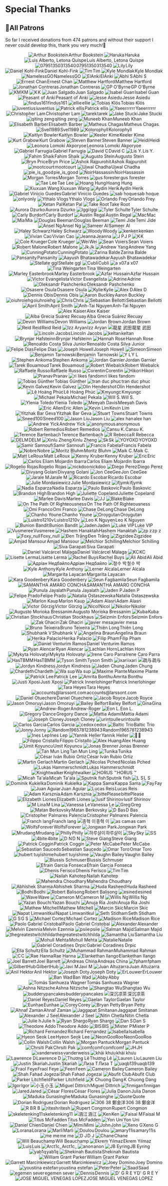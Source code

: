 
# Special Thanks

## 💖All Patrons

So far I received donations from 474 patrons and without their support I never could develop this, thank you very much!🙏<br>

<div style="text-align:center;">
<span style="display: inline-flex; align-items: center; gap: 0.1em;"><img src="https://shigeyukey.github.io/shige-addons-wiki/images/patreon_images/95201671.png" alt="Arthur Bookstein" style="vertical-align: middle;">Arthur Bookstein</span> <span style="display: inline-flex; align-items: center; gap: 0.1em;"><img src="https://shigeyukey.github.io/shige-addons-wiki/images/patreon_images/4189493.png" alt="Haruka " style="vertical-align: middle;">Haruka </span> <span style="display: inline-flex; align-items: center; gap: 0.1em;"><img src="https://shigeyukey.github.io/shige-addons-wiki/images/patreon_images/39049205.png" alt="Luis Alberto, Letona Quispe" style="vertical-align: middle;">Luis Alberto, Letona Quispe</span> <span style="display: inline-flex; align-items: center; gap: 0.1em;"><img src="https://shigeyukey.github.io/shige-addons-wiki/images/patreon_images/3015355.png" alt="07951350313540 " style="vertical-align: middle;">07951350313540 </span> <span style="display: inline-flex; align-items: center; gap: 0.1em;"><img src="https://shigeyukey.github.io/shige-addons-wiki/images/patreon_images/131367142.png" alt="Lily" style="vertical-align: middle;">Lily</span> <span style="display: inline-flex; align-items: center; gap: 0.1em;"><img src="https://shigeyukey.github.io/shige-addons-wiki/images/patreon_images/123514506.png" alt="Daniel Kohl-Fink" style="vertical-align: middle;">Daniel Kohl-Fink</span> <span style="display: inline-flex; align-items: center; gap: 0.1em;"><img src="https://shigeyukey.github.io/shige-addons-wiki/images/patreon_images/130988514.png" alt="Tim" style="vertical-align: middle;">Tim</span> <span style="display: inline-flex; align-items: center; gap: 0.1em;"><img src="https://shigeyukey.github.io/shige-addons-wiki/images/patreon_images/21640709.png" alt="Kyle Mondlak" style="vertical-align: middle;">Kyle Mondlak</span> <span style="display: inline-flex; align-items: center; gap: 0.1em;"><img src="https://shigeyukey.github.io/shige-addons-wiki/images/patreon_images/130863731.png" alt="NamelessGO" style="vertical-align: middle;">NamelessGO</span> <span style="display: inline-flex; align-items: center; gap: 0.1em;"><img src="https://shigeyukey.github.io/shige-addons-wiki/images/patreon_images/112593636.png" alt="ElAnki" style="vertical-align: middle;">ElAnki</span> <span style="display: inline-flex; align-items: center; gap: 0.1em;"><img src="https://shigeyukey.github.io/shige-addons-wiki/images/patreon_images/139233949.png" alt="Abhi S" style="vertical-align: middle;">Abhi S</span> <span style="display: inline-flex; align-items: center; gap: 0.1em;"><img src="https://shigeyukey.github.io/shige-addons-wiki/images/patreon_images/78715897.png" alt="Ernest Chan" style="vertical-align: middle;">Ernest Chan</span> <span style="display: inline-flex; align-items: center; gap: 0.1em;"><img src="https://shigeyukey.github.io/shige-addons-wiki/images/patreon_images/143150902.png" alt="Matthew Hartford" style="vertical-align: middle;">Matthew Hartford</span> <span style="display: inline-flex; align-items: center; gap: 0.1em;"><img src="https://shigeyukey.github.io/shige-addons-wiki/images/patreon_images/140244563.png" alt="Jonathan Contreras" style="vertical-align: middle;">Jonathan Contreras</span> <span style="display: inline-flex; align-items: center; gap: 0.1em;"><img src="https://shigeyukey.github.io/shige-addons-wiki/images/patreon_images/72892241.png" alt="GP O'Byrne" style="vertical-align: middle;">GP O'Byrne</span> <span style="display: inline-flex; align-items: center; gap: 0.1em;"><img src="https://shigeyukey.github.io/shige-addons-wiki/images/patreon_images/137001490.png" alt="KM" style="vertical-align: middle;">KM</span> <span style="display: inline-flex; align-items: center; gap: 0.1em;"><img src="https://shigeyukey.github.io/shige-addons-wiki/images/patreon_images/3977614.png" alt="K " style="vertical-align: middle;">K </span> <span style="display: inline-flex; align-items: center; gap: 0.1em;"><img src="https://shigeyukey.github.io/shige-addons-wiki/images/patreon_images/146804612.png" alt="Juan Salgado" style="vertical-align: middle;">Juan Salgado</span> <span style="display: inline-flex; align-items: center; gap: 0.1em;"><img src="https://shigeyukey.github.io/shige-addons-wiki/images/patreon_images/142758041.png" alt="Isabel Guan" style="vertical-align: middle;">Isabel Guan</span> <span style="display: inline-flex; align-items: center; gap: 0.1em;"><img src="https://shigeyukey.github.io/shige-addons-wiki/images/patreon_images/20456974.png" alt="Peasant of Anki" style="vertical-align: middle;">Peasant of Anki</span> <span style="display: inline-flex; align-items: center; gap: 0.1em;"><img src="https://shigeyukey.github.io/shige-addons-wiki/images/patreon_images/131879614.png" alt="Jesse Asiedu" style="vertical-align: middle;">Jesse Asiedu</span> <span style="display: inline-flex; align-items: center; gap: 0.1em;"><img src="https://shigeyukey.github.io/shige-addons-wiki/images/patreon_images/147535833.png" alt="findus161" style="vertical-align: middle;">findus161</span> <span style="display: inline-flex; align-items: center; gap: 0.1em;"><img src="https://shigeyukey.github.io/shige-addons-wiki/images/patreon_images/86498562.png" alt="ellie" style="vertical-align: middle;">ellie</span> <span style="display: inline-flex; align-items: center; gap: 0.1em;"><img src="https://shigeyukey.github.io/shige-addons-wiki/images/patreon_images/90408011.png" alt="Tobias Klös" style="vertical-align: middle;">Tobias Klös</span> <span style="display: inline-flex; align-items: center; gap: 0.1em;"><img src="https://shigeyukey.github.io/shige-addons-wiki/images/patreon_images/45458777.png" alt="iuventius" style="vertical-align: middle;">iuventius</span> <span style="display: inline-flex; align-items: center; gap: 0.1em;"><img src="https://shigeyukey.github.io/shige-addons-wiki/images/patreon_images/95408482.png" alt="Patrick ellis" style="vertical-align: middle;">Patrick ellis</span> <span style="display: inline-flex; align-items: center; gap: 0.1em;"><img src="https://shigeyukey.github.io/shige-addons-wiki/images/patreon_images/153319957.png" alt="Yaeerrrrrr" style="vertical-align: middle;">Yaeerrrrrr</span> <span style="display: inline-flex; align-items: center; gap: 0.1em;"><img src="https://shigeyukey.github.io/shige-addons-wiki/images/patreon_images/16653393.png" alt="Christopher Lam" style="vertical-align: middle;">Christopher Lam</span> <span style="display: inline-flex; align-items: center; gap: 0.1em;"><img src="https://shigeyukey.github.io/shige-addons-wiki/images/patreon_images/49035952.png" alt="tarek" style="vertical-align: middle;">tarek</span> <span style="display: inline-flex; align-items: center; gap: 0.1em;"><img src="https://shigeyukey.github.io/shige-addons-wiki/images/patreon_images/32002936.png" alt="Jake Stucki" style="vertical-align: middle;">Jake Stucki</span> <span style="display: inline-flex; align-items: center; gap: 0.1em;"><img src="https://shigeyukey.github.io/shige-addons-wiki/images/patreon_images/149705924.png" alt="qiting zeng" style="vertical-align: middle;">qiting zeng</span> <span style="display: inline-flex; align-items: center; gap: 0.1em;"><img src="https://shigeyukey.github.io/shige-addons-wiki/images/patreon_images/59869739.png" alt="Muneeb Khan" style="vertical-align: middle;">Muneeb Khan</span> <span style="display: inline-flex; align-items: center; gap: 0.1em;"><img src="https://shigeyukey.github.io/shige-addons-wiki/images/patreon_images/53817814.png" alt="Elisabeth Barber" style="vertical-align: middle;">Elisabeth Barber</span> <span style="display: inline-flex; align-items: center; gap: 0.1em;"><img src="https://shigeyukey.github.io/shige-addons-wiki/images/patreon_images/153136646.png" alt="Matheus Chagas" style="vertical-align: middle;">Matheus Chagas</span> <span style="display: inline-flex; align-items: center; gap: 0.1em;"><img src="https://shigeyukey.github.io/shige-addons-wiki/images/patreon_images/27209515.png" alt="Svel1989" style="vertical-align: middle;">Svel1989</span> <span style="display: inline-flex; align-items: center; gap: 0.1em;"><img src="https://shigeyukey.github.io/shige-addons-wiki/images/patreon_images/14557801.png" alt="Kolorophyll " style="vertical-align: middle;">Kolorophyll </span> <span style="display: inline-flex; align-items: center; gap: 0.1em;"><img src="https://shigeyukey.github.io/shige-addons-wiki/images/patreon_images/126129884.png" alt="Kaitlyn Bowler" style="vertical-align: middle;">Kaitlyn Bowler</span> <span style="display: inline-flex; align-items: center; gap: 0.1em;"><img src="https://shigeyukey.github.io/shige-addons-wiki/images/patreon_images/22537707.png" alt="Keeler Kime" style="vertical-align: middle;">Keeler Kime</span> <span style="display: inline-flex; align-items: center; gap: 0.1em;"><img src="https://shigeyukey.github.io/shige-addons-wiki/images/patreon_images/95296012.png" alt="Kurt Grabow" style="vertical-align: middle;">Kurt Grabow</span> <span style="display: inline-flex; align-items: center; gap: 0.1em;"><img src="https://shigeyukey.github.io/shige-addons-wiki/images/patreon_images/95639188.png" alt="Steven Banner" style="vertical-align: middle;">Steven Banner</span> <span style="display: inline-flex; align-items: center; gap: 0.1em;"><img src="https://shigeyukey.github.io/shige-addons-wiki/images/patreon_images/2342247.png" alt="Heidi " style="vertical-align: middle;">Heidi </span> <span style="display: inline-flex; align-items: center; gap: 0.1em;"><img src="https://shigeyukey.github.io/shige-addons-wiki/images/patreon_images/18272512.png" alt="Leonora Lomoki Akporyoe" style="vertical-align: middle;">Leonora Lomoki Akporyoe</span> <span style="display: inline-flex; align-items: center; gap: 0.1em;"><img src="https://shigeyukey.github.io/shige-addons-wiki/images/patreon_images/66659056.png" alt="Gabriel Farrugia" style="vertical-align: middle;">Gabriel Farrugia</span> <span style="display: inline-flex; align-items: center; gap: 0.1em;"><img src="https://shigeyukey.github.io/shige-addons-wiki/images/patreon_images/152892568.png" alt="David C" style="vertical-align: middle;">David C</span> <span style="display: inline-flex; align-items: center; gap: 0.1em;"><img src="https://shigeyukey.github.io/shige-addons-wiki/images/patreon_images/18365874.png" alt="Lis Y." style="vertical-align: middle;">Lis Y.</span> <span style="display: inline-flex; align-items: center; gap: 0.1em;"><img src="https://shigeyukey.github.io/shige-addons-wiki/images/patreon_images/71291734.png" alt="Fahim Shaik" style="vertical-align: middle;">Fahim Shaik</span> <span style="display: inline-flex; align-items: center; gap: 0.1em;"><img src="https://shigeyukey.github.io/shige-addons-wiki/images/patreon_images/108245110.png" alt="Augusto Stein" style="vertical-align: middle;">Augusto Stein</span> <span style="display: inline-flex; align-items: center; gap: 0.1em;"><img src="https://shigeyukey.github.io/shige-addons-wiki/images/patreon_images/54830120.png" alt="Bryn Price" style="vertical-align: middle;">Bryn Price</span> <span style="display: inline-flex; align-items: center; gap: 0.1em;"><img src="https://shigeyukey.github.io/shige-addons-wiki/images/patreon_images/124387188.png" alt="Ashok Rajpurohit" style="vertical-align: middle;">Ashok Rajpurohit</span> <span style="display: inline-flex; align-items: center; gap: 0.1em;"><img src="https://shigeyukey.github.io/shige-addons-wiki/images/patreon_images/24926793.png" alt="mootcourt" style="vertical-align: middle;">mootcourt</span> <span style="display: inline-flex; align-items: center; gap: 0.1em;"><img src="https://shigeyukey.github.io/shige-addons-wiki/images/patreon_images/145047142.png" alt="Ujwal Chadha" style="vertical-align: middle;">Ujwal Chadha</span> <span style="display: inline-flex; align-items: center; gap: 0.1em;"><img src="https://shigeyukey.github.io/shige-addons-wiki/images/patreon_images/30780459.png" alt="pie_is_good" style="vertical-align: middle;">pie_is_good</span> <span style="display: inline-flex; align-items: center; gap: 0.1em;"><img src="https://shigeyukey.github.io/shige-addons-wiki/images/patreon_images/107757731.png" alt="NoirHassassin" style="vertical-align: middle;">NoirHassassin</span> <span style="display: inline-flex; align-items: center; gap: 0.1em;"><img src="https://shigeyukey.github.io/shige-addons-wiki/images/patreon_images/141054047.png" alt="Morgan Torres" style="vertical-align: middle;">Morgan Torres</span> <span style="display: inline-flex; align-items: center; gap: 0.1em;"><img src="https://shigeyukey.github.io/shige-addons-wiki/images/patreon_images/10827293.png" alt="gus forester" style="vertical-align: middle;">gus forester</span> <span style="display: inline-flex; align-items: center; gap: 0.1em;"><img src="https://shigeyukey.github.io/shige-addons-wiki/images/patreon_images/5645766.png" alt="Tae Lee" style="vertical-align: middle;">Tae Lee</span> <span style="display: inline-flex; align-items: center; gap: 0.1em;"><img src="https://shigeyukey.github.io/shige-addons-wiki/images/patreon_images/162534376.png" alt="Hoang Hung" style="vertical-align: middle;">Hoang Hung</span> <span style="display: inline-flex; align-items: center; gap: 0.1em;"><img src="https://shigeyukey.github.io/shige-addons-wiki/images/patreon_images/163514236.png" alt="Xiuxuan Wang" style="vertical-align: middle;">Xiuxuan Wang</span> <span style="display: inline-flex; align-items: center; gap: 0.1em;"><img src="https://shigeyukey.github.io/shige-addons-wiki/images/patreon_images/165591251.png" alt="Aydin Herik" style="vertical-align: middle;">Aydin Herik</span> <span style="display: inline-flex; align-items: center; gap: 0.1em;"><img src="https://shigeyukey.github.io/shige-addons-wiki/images/patreon_images/65244351.png" alt="Gabriel Vinicio Guedes" style="vertical-align: middle;">Gabriel Vinicio Guedes</span> <span style="display: inline-flex; align-items: center; gap: 0.1em;"><img src="https://shigeyukey.github.io/shige-addons-wiki/images/patreon_images/33839343.png" alt="sab hoque" style="vertical-align: middle;">sab hoque</span> <span style="display: inline-flex; align-items: center; gap: 0.1em;"><img src="https://shigeyukey.github.io/shige-addons-wiki/images/patreon_images/78520348.png" alt="only" style="vertical-align: middle;">only</span> <span style="display: inline-flex; align-items: center; gap: 0.1em;"><img src="https://shigeyukey.github.io/shige-addons-wiki/images/patreon_images/119890284.png" alt="Ythalo Vlogs" style="vertical-align: middle;">Ythalo Vlogs</span> <span style="display: inline-flex; align-items: center; gap: 0.1em;"><img src="https://shigeyukey.github.io/shige-addons-wiki/images/patreon_images/23439273.png" alt="Orlando Frey" style="vertical-align: middle;">Orlando Frey</span> <span style="display: inline-flex; align-items: center; gap: 0.1em;"><img src="https://shigeyukey.github.io/shige-addons-wiki/images/patreon_images/51031644.png" alt="Ketan Pal" style="vertical-align: middle;">Ketan Pal</span> <span style="display: inline-flex; align-items: center; gap: 0.1em;"><img src="https://shigeyukey.github.io/shige-addons-wiki/images/patreon_images/10045900.png" alt="Take Root" style="vertical-align: middle;">Take Root</span> <span style="display: inline-flex; align-items: center; gap: 0.1em;"><img src="https://shigeyukey.github.io/shige-addons-wiki/images/patreon_images/144275858.png" alt="Aurora Dzurko" style="vertical-align: middle;">Aurora Dzurko</span> <span style="display: inline-flex; align-items: center; gap: 0.1em;"><img src="https://shigeyukey.github.io/shige-addons-wiki/images/patreon_images/163711094.png" alt="Iggi" style="vertical-align: middle;">Iggi</span> <span style="display: inline-flex; align-items: center; gap: 0.1em;"><img src="https://shigeyukey.github.io/shige-addons-wiki/images/patreon_images/86501477.png" alt="Tyler Schulte" style="vertical-align: middle;">Tyler Schulte</span> <span style="display: inline-flex; align-items: center; gap: 0.1em;"><img src="https://shigeyukey.github.io/shige-addons-wiki/images/patreon_images/164671636.png" alt="Carly Burdorf" style="vertical-align: middle;">Carly Burdorf</span> <span style="display: inline-flex; align-items: center; gap: 0.1em;"><img src="https://shigeyukey.github.io/shige-addons-wiki/images/patreon_images/28473334.png" alt="Austin Regal" style="vertical-align: middle;">Austin Regal</span> <span style="display: inline-flex; align-items: center; gap: 0.1em;"><img src="https://shigeyukey.github.io/shige-addons-wiki/images/patreon_images/41793356.png" alt="Mac" style="vertical-align: middle;">Mac</span> <span style="display: inline-flex; align-items: center; gap: 0.1em;"><img src="https://shigeyukey.github.io/shige-addons-wiki/images/patreon_images/162786071.png" alt="Mia" style="vertical-align: middle;">Mia</span> <span style="display: inline-flex; align-items: center; gap: 0.1em;"><img src="https://shigeyukey.github.io/shige-addons-wiki/images/patreon_images/84577944.png" alt="Douglas Beeman" style="vertical-align: middle;">Douglas Beeman</span> <span style="display: inline-flex; align-items: center; gap: 0.1em;"><img src="https://shigeyukey.github.io/shige-addons-wiki/images/patreon_images/155979761.png" alt="Temi Jide" style="vertical-align: middle;">Temi Jide</span> <span style="display: inline-flex; align-items: center; gap: 0.1em;"><img src="https://shigeyukey.github.io/shige-addons-wiki/images/patreon_images/66955168.png" alt="Ansel Ng" style="vertical-align: middle;">Ansel Ng</span> <span style="display: inline-flex; align-items: center; gap: 0.1em;"><img src="https://shigeyukey.github.io/shige-addons-wiki/images/patreon_images/10124363.png" alt="Sameer Al" style="vertical-align: middle;">Sameer Al</span> <span style="display: inline-flex; align-items: center; gap: 0.1em;"><img src="https://shigeyukey.github.io/shige-addons-wiki/images/patreon_images/108021106.png" alt="Haley Schwarz" style="vertical-align: middle;">Haley Schwarz</span> <span style="display: inline-flex; align-items: center; gap: 0.1em;"><img src="https://shigeyukey.github.io/shige-addons-wiki/images/patreon_images/160349862.png" alt="Woody" style="vertical-align: middle;">Woody</span> <span style="display: inline-flex; align-items: center; gap: 0.1em;"><img src="https://shigeyukey.github.io/shige-addons-wiki/images/patreon_images/166415416.png" alt="kenken" style="vertical-align: middle;">kenken</span> <span style="display: inline-flex; align-items: center; gap: 0.1em;"><img src="https://shigeyukey.github.io/shige-addons-wiki/images/patreon_images/97140314.png" alt="Vivian Cao" style="vertical-align: middle;">Vivian Cao</span> <span style="display: inline-flex; align-items: center; gap: 0.1em;"><img src="https://shigeyukey.github.io/shige-addons-wiki/images/patreon_images/49440163.png" alt="Jeanna" style="vertical-align: middle;">Jeanna</span> <span style="display: inline-flex; align-items: center; gap: 0.1em;"><img src="https://shigeyukey.github.io/shige-addons-wiki/images/patreon_images/79973078.png" alt="J P" style="vertical-align: middle;">J P</span> <span style="display: inline-flex; align-items: center; gap: 0.1em;"><img src="https://shigeyukey.github.io/shige-addons-wiki/images/patreon_images/136301102.png" alt="K" style="vertical-align: middle;">K</span> <span style="display: inline-flex; align-items: center; gap: 0.1em;"><img src="https://shigeyukey.github.io/shige-addons-wiki/images/patreon_images/118400646.png" alt="Cole Krueger" style="vertical-align: middle;">Cole Krueger</span> <span style="display: inline-flex; align-items: center; gap: 0.1em;"><img src="https://shigeyukey.github.io/shige-addons-wiki/images/patreon_images/9986622.png" alt="Wei" style="vertical-align: middle;">Wei</span> <span style="display: inline-flex; align-items: center; gap: 0.1em;"><img src="https://shigeyukey.github.io/shige-addons-wiki/images/patreon_images/109655478.png" alt="Sean Voiers" style="vertical-align: middle;">Sean Voiers</span> <span style="display: inline-flex; align-items: center; gap: 0.1em;"><img src="https://shigeyukey.github.io/shige-addons-wiki/images/patreon_images/11209375.png" alt="Robert Malone" style="vertical-align: middle;">Robert Malone</span> <span style="display: inline-flex; align-items: center; gap: 0.1em;"><img src="https://shigeyukey.github.io/shige-addons-wiki/images/patreon_images/135355652.png" alt="Jk" style="vertical-align: middle;">Jk</span> <span style="display: inline-flex; align-items: center; gap: 0.1em;"><img src="https://shigeyukey.github.io/shige-addons-wiki/images/patreon_images/157766503.png" alt="Andrew Yang" style="vertical-align: middle;">Andrew Yang</span> <span style="display: inline-flex; align-items: center; gap: 0.1em;"><img src="https://shigeyukey.github.io/shige-addons-wiki/images/patreon_images/42357230.png" alt="CunningPotato" style="vertical-align: middle;">CunningPotato</span> <span style="display: inline-flex; align-items: center; gap: 0.1em;"><img src="https://shigeyukey.github.io/shige-addons-wiki/images/patreon_images/168190678.png" alt="Zarina Balde" style="vertical-align: middle;">Zarina Balde</span> <span style="display: inline-flex; align-items: center; gap: 0.1em;"><img src="https://shigeyukey.github.io/shige-addons-wiki/images/patreon_images/42811030.png" alt="Pansanity" style="vertical-align: middle;">Pansanity</span> <span style="display: inline-flex; align-items: center; gap: 0.1em;"><img src="https://shigeyukey.github.io/shige-addons-wiki/images/patreon_images/144288699.png" alt="Aayush Bhatawadekar" style="vertical-align: middle;">Aayush Bhatawadekar</span> <span style="display: inline-flex; align-items: center; gap: 0.1em;"><img src="https://shigeyukey.github.io/shige-addons-wiki/images/patreon_images/143557848.png" alt="Stellate ggl" style="vertical-align: middle;">Stellate ggl</span> <span style="display: inline-flex; align-items: center; gap: 0.1em;"><img src="https://shigeyukey.github.io/shige-addons-wiki/images/patreon_images/166334352.png" alt="Cubli" style="vertical-align: middle;">Cubli</span> <span style="display: inline-flex; align-items: center; gap: 0.1em;"><img src="https://shigeyukey.github.io/shige-addons-wiki/images/patreon_images/146713512.png" alt="a x07" style="vertical-align: middle;">a x07</span> <span style="display: inline-flex; align-items: center; gap: 0.1em;"><img src="https://shigeyukey.github.io/shige-addons-wiki/images/patreon_images/93806908.png" alt="Tina Weingarten" style="vertical-align: middle;">Tina Weingarten</span> <span style="display: inline-flex; align-items: center; gap: 0.1em;"><img src="https://shigeyukey.github.io/shige-addons-wiki/images/patreon_images/54558577.png" alt="Marley Easterbrook" style="vertical-align: middle;">Marley Easterbrook</span> <span style="display: inline-flex; align-items: center; gap: 0.1em;"><img src="https://shigeyukey.github.io/shige-addons-wiki/images/patreon_images/152256816.png" alt="Azfar Hussain" style="vertical-align: middle;">Azfar Hussain</span> <span style="display: inline-flex; align-items: center; gap: 0.1em;"><img src="https://shigeyukey.github.io/shige-addons-wiki/images/patreon_images/132329777.png" alt="Victor Evangelista" style="vertical-align: middle;">Victor Evangelista</span> <span style="display: inline-flex; align-items: center; gap: 0.1em;"><img src="https://shigeyukey.github.io/shige-addons-wiki/images/patreon_images/142510183.png" alt="Adrine" style="vertical-align: middle;">Adrine</span> <span style="display: inline-flex; align-items: center; gap: 0.1em;"><img src="https://shigeyukey.github.io/shige-addons-wiki/images/patreon_images/102120950.png" alt="Oleksandr Pashchenko" style="vertical-align: middle;">Oleksandr Pashchenko</span> <span style="display: inline-flex; align-items: center; gap: 0.1em;"><img src="https://shigeyukey.github.io/shige-addons-wiki/images/patreon_images/141043766.png" alt="Osasere Osula" style="vertical-align: middle;">Osasere Osula</span> <span style="display: inline-flex; align-items: center; gap: 0.1em;"><img src="https://shigeyukey.github.io/shige-addons-wiki/images/patreon_images/159172027.png" alt="Kylie" style="vertical-align: middle;">Kylie</span> <span style="display: inline-flex; align-items: center; gap: 0.1em;"><img src="https://shigeyukey.github.io/shige-addons-wiki/images/patreon_images/126299046.png" alt="Alex D" style="vertical-align: middle;">Alex D</span> <span style="display: inline-flex; align-items: center; gap: 0.1em;"><img src="https://shigeyukey.github.io/shige-addons-wiki/images/patreon_images/172695991.png" alt="Dennis Obis" style="vertical-align: middle;">Dennis Obis</span> <span style="display: inline-flex; align-items: center; gap: 0.1em;"><img src="https://shigeyukey.github.io/shige-addons-wiki/images/patreon_images/17007980.png" alt="Aaron Buckley" style="vertical-align: middle;">Aaron Buckley</span> <span style="display: inline-flex; align-items: center; gap: 0.1em;"><img src="https://shigeyukey.github.io/shige-addons-wiki/images/patreon_images/79818714.png" alt="oiuhroiehg" style="vertical-align: middle;">oiuhroiehg</span> <span style="display: inline-flex; align-items: center; gap: 0.1em;"><img src="https://shigeyukey.github.io/shige-addons-wiki/images/patreon_images/63448648.png" alt="Chris" style="vertical-align: middle;">Chris</span> <span style="display: inline-flex; align-items: center; gap: 0.1em;"><img src="https://shigeyukey.github.io/shige-addons-wiki/images/patreon_images/160429145.png" alt="Sebastian Bellotti" style="vertical-align: middle;">Sebastian Bellotti</span> <span style="display: inline-flex; align-items: center; gap: 0.1em;"><img src="https://shigeyukey.github.io/shige-addons-wiki/images/patreon_images/167956180.png" alt="April Smith" style="vertical-align: middle;">April Smith</span> <span style="display: inline-flex; align-items: center; gap: 0.1em;"><img src="https://shigeyukey.github.io/shige-addons-wiki/images/patreon_images/41862266.png" alt="Anh-Tai Nguyen" style="vertical-align: middle;">Anh-Tai Nguyen</span> <span style="display: inline-flex; align-items: center; gap: 0.1em;"><img src="https://shigeyukey.github.io/shige-addons-wiki/images/patreon_images/87246902.png" alt="Alex Kaiser" style="vertical-align: middle;">Alex Kaiser</span> <span style="display: inline-flex; align-items: center; gap: 0.1em;"><img src="https://shigeyukey.github.io/shige-addons-wiki/images/patreon_images/60761851.png" alt="Alba Grecia Suárez Recuay" style="vertical-align: middle;">Alba Grecia Suárez Recuay</span> <span style="display: inline-flex; align-items: center; gap: 0.1em;"><img src="https://shigeyukey.github.io/shige-addons-wiki/images/patreon_images/173469460.png" alt="Devon Williams" style="vertical-align: middle;">Devon Williams</span> <span style="display: inline-flex; align-items: center; gap: 0.1em;"><img src="https://shigeyukey.github.io/shige-addons-wiki/images/patreon_images/149014154.png" alt="Jordan Brown" style="vertical-align: middle;">Jordan Brown</span> <span style="display: inline-flex; align-items: center; gap: 0.1em;"><img src="https://shigeyukey.github.io/shige-addons-wiki/images/patreon_images/170916553.png" alt="Reid Reid" style="vertical-align: middle;">Reid Reid</span> <span style="display: inline-flex; align-items: center; gap: 0.1em;"><img src="https://shigeyukey.github.io/shige-addons-wiki/images/patreon_images/145832495.png" alt="Izz Aryan" style="vertical-align: middle;">Izz Aryan</span> <span style="display: inline-flex; align-items: center; gap: 0.1em;"><img src="https://shigeyukey.github.io/shige-addons-wiki/images/patreon_images/101933396.png" alt="龍星 武田" style="vertical-align: middle;">龍星 武田</span> <span style="display: inline-flex; align-items: center; gap: 0.1em;"><img src="https://shigeyukey.github.io/shige-addons-wiki/images/patreon_images/156143679.png" alt="Lincoln Jacobs" style="vertical-align: middle;">Lincoln Jacobs</span> <span style="display: inline-flex; align-items: center; gap: 0.1em;"><img src="https://shigeyukey.github.io/shige-addons-wiki/images/patreon_images/34631698.png" alt="keltan" style="vertical-align: middle;">keltan</span> <span style="display: inline-flex; align-items: center; gap: 0.1em;"><img src="https://shigeyukey.github.io/shige-addons-wiki/images/patreon_images/175130989.png" alt="Brynjar Hafsteinn" style="vertical-align: middle;">Brynjar Hafsteinn</span> <span style="display: inline-flex; align-items: center; gap: 0.1em;"><img src="https://shigeyukey.github.io/shige-addons-wiki/images/patreon_images/43796323.png" alt="Hannah Rose" style="vertical-align: middle;">Hannah Rose</span> <span style="display: inline-flex; align-items: center; gap: 0.1em;"><img src="https://shigeyukey.github.io/shige-addons-wiki/images/patreon_images/117596102.png" alt="Renoaldo Costa Silva Junior" style="vertical-align: middle;">Renoaldo Costa Silva Junior</span> <span style="display: inline-flex; align-items: center; gap: 0.1em;"><img src="https://shigeyukey.github.io/shige-addons-wiki/images/patreon_images/29869001.png" alt="Felipe Dias" style="vertical-align: middle;">Felipe Dias</span> <span style="display: inline-flex; align-items: center; gap: 0.1em;"><img src="https://shigeyukey.github.io/shige-addons-wiki/images/patreon_images/167783263.png" alt="Joseph Howell" style="vertical-align: middle;">Joseph Howell</span> <span style="display: inline-flex; align-items: center; gap: 0.1em;"><img src="https://shigeyukey.github.io/shige-addons-wiki/images/patreon_images/160198617.png" alt="Simeon" style="vertical-align: middle;">Simeon</span> <span style="display: inline-flex; align-items: center; gap: 0.1em;"><img src="https://shigeyukey.github.io/shige-addons-wiki/images/patreon_images/55091484.png" alt="Benjamin Tarnowski" style="vertical-align: middle;">Benjamin Tarnowski</span> <span style="display: inline-flex; align-items: center; gap: 0.1em;"><img src="https://shigeyukey.github.io/shige-addons-wiki/images/patreon_images/163031632.png" alt="Y L" style="vertical-align: middle;">Y L</span> <span style="display: inline-flex; align-items: center; gap: 0.1em;"><img src="https://shigeyukey.github.io/shige-addons-wiki/images/patreon_images/145445088.png" alt="Stephen Ankoma" style="vertical-align: middle;">Stephen Ankoma</span> <span style="display: inline-flex; align-items: center; gap: 0.1em;"><img src="https://shigeyukey.github.io/shige-addons-wiki/images/patreon_images/94447416.png" alt="Jordan Garnier" style="vertical-align: middle;">Jordan Garnier</span> <span style="display: inline-flex; align-items: center; gap: 0.1em;"><img src="https://shigeyukey.github.io/shige-addons-wiki/images/patreon_images/81084577.png" alt="Tarek Bouamoud" style="vertical-align: middle;">Tarek Bouamoud</span> <span style="display: inline-flex; align-items: center; gap: 0.1em;"><img src="https://shigeyukey.github.io/shige-addons-wiki/images/patreon_images/147507262.png" alt="Robert Wiebalck" style="vertical-align: middle;">Robert Wiebalck</span> <span style="display: inline-flex; align-items: center; gap: 0.1em;"><img src="https://shigeyukey.github.io/shige-addons-wiki/images/patreon_images/32662510.png" alt="Raffaele Russo" style="vertical-align: middle;">Raffaele Russo</span> <span style="display: inline-flex; align-items: center; gap: 0.1em;"><img src="https://shigeyukey.github.io/shige-addons-wiki/images/patreon_images/48186629.png" alt="Corentin" style="vertical-align: middle;">Corentin</span> <span style="display: inline-flex; align-items: center; gap: 0.1em;"><img src="https://shigeyukey.github.io/shige-addons-wiki/images/patreon_images/225291.png" alt="Hikori" style="vertical-align: middle;">Hikori</span> <span style="display: inline-flex; align-items: center; gap: 0.1em;"><img src="https://shigeyukey.github.io/shige-addons-wiki/images/patreon_images/86234280.png" alt="Pranav" style="vertical-align: middle;">Pranav</span> <span style="display: inline-flex; align-items: center; gap: 0.1em;"><img src="https://shigeyukey.github.io/shige-addons-wiki/images/patreon_images/166926742.png" alt="ri likes fandom" style="vertical-align: middle;">ri likes fandom</span> <span style="display: inline-flex; align-items: center; gap: 0.1em;"><img src="https://shigeyukey.github.io/shige-addons-wiki/images/patreon_images/66122611.png" alt="Tobias Günther" style="vertical-align: middle;">Tobias Günther</span> <span style="display: inline-flex; align-items: center; gap: 0.1em;"><img src="https://shigeyukey.github.io/shige-addons-wiki/images/patreon_images/75453303.png" alt="tran duc phuc" style="vertical-align: middle;">tran duc phuc</span> <span style="display: inline-flex; align-items: center; gap: 0.1em;"><img src="https://shigeyukey.github.io/shige-addons-wiki/images/patreon_images/176883675.png" alt="Kevin Galvez" style="vertical-align: middle;">Kevin Galvez</span> <span style="display: inline-flex; align-items: center; gap: 0.1em;"><img src="https://shigeyukey.github.io/shige-addons-wiki/images/patreon_images/14264429.png" alt="Olin Hendershot" style="vertical-align: middle;">Olin Hendershot</span> <span style="display: inline-flex; align-items: center; gap: 0.1em;"><img src="https://shigeyukey.github.io/shige-addons-wiki/images/patreon_images/44112705.png" alt="Lê Hoàng Phúc" style="vertical-align: middle;">Lê Hoàng Phúc</span> <span style="display: inline-flex; align-items: center; gap: 0.1em;"><img src="https://shigeyukey.github.io/shige-addons-wiki/images/patreon_images/160278267.png" alt="Kmyungc" style="vertical-align: middle;">Kmyungc</span> <span style="display: inline-flex; align-items: center; gap: 0.1em;"><img src="https://shigeyukey.github.io/shige-addons-wiki/images/patreon_images/36164199.png" alt="Michael Pekala" style="vertical-align: middle;">Michael Pekala</span> <span style="display: inline-flex; align-items: center; gap: 0.1em;"><img src="https://shigeyukey.github.io/shige-addons-wiki/images/patreon_images/174231223.png" alt="Will S." style="vertical-align: middle;">Will S.</span> <span style="display: inline-flex; align-items: center; gap: 0.1em;"><img src="https://shigeyukey.github.io/shige-addons-wiki/images/patreon_images/163025338.png" alt="Ylenia Toledo" style="vertical-align: middle;">Ylenia Toledo</span> <span style="display: inline-flex; align-items: center; gap: 0.1em;"><img src="https://shigeyukey.github.io/shige-addons-wiki/images/patreon_images/176596314.png" alt="Meeyah Davis" style="vertical-align: middle;">Meeyah Davis</span> <span style="display: inline-flex; align-items: center; gap: 0.1em;"><img src="https://shigeyukey.github.io/shige-addons-wiki/images/patreon_images/11577204.png" alt="Eric Allen" style="vertical-align: middle;">Eric Allen</span> <span style="display: inline-flex; align-items: center; gap: 0.1em;"><img src="https://shigeyukey.github.io/shige-addons-wiki/images/patreon_images/172950135.png" alt="Kevin Lim" style="vertical-align: middle;">Kevin Lim</span> <span style="display: inline-flex; align-items: center; gap: 0.1em;"><img src="https://shigeyukey.github.io/shige-addons-wiki/images/patreon_images/50763181.png" alt="Yitzhak Bar Geva" style="vertical-align: middle;">Yitzhak Bar Geva</span> <span style="display: inline-flex; align-items: center; gap: 0.1em;"><img src="https://shigeyukey.github.io/shige-addons-wiki/images/patreon_images/7128631.png" alt="Stuart Towns" style="vertical-align: middle;">Stuart Towns</span> <span style="display: inline-flex; align-items: center; gap: 0.1em;"><img src="https://shigeyukey.github.io/shige-addons-wiki/images/patreon_images/87939750.png" alt="Sneed100" style="vertical-align: middle;">Sneed100</span> <span style="display: inline-flex; align-items: center; gap: 0.1em;"><img src="https://shigeyukey.github.io/shige-addons-wiki/images/patreon_images/122562561.png" alt="Jason Liu" style="vertical-align: middle;">Jason Liu</span> <span style="display: inline-flex; align-items: center; gap: 0.1em;"><img src="https://shigeyukey.github.io/shige-addons-wiki/images/patreon_images/42281625.png" alt="alex han" style="vertical-align: middle;">alex han</span> <span style="display: inline-flex; align-items: center; gap: 0.1em;"><img src="https://shigeyukey.github.io/shige-addons-wiki/images/patreon_images/176573965.png" alt="Andrew Yick" style="vertical-align: middle;">Andrew Yick</span> <span style="display: inline-flex; align-items: center; gap: 0.1em;"><img src="https://shigeyukey.github.io/shige-addons-wiki/images/patreon_images/53895751.png" alt="anonymous" style="vertical-align: middle;">anonymous</span> <span style="display: inline-flex; align-items: center; gap: 0.1em;"><img src="https://shigeyukey.github.io/shige-addons-wiki/images/patreon_images/176726523.png" alt="Robert Remedios" style="vertical-align: middle;">Robert Remedios</span> <span style="display: inline-flex; align-items: center; gap: 0.1em;"><img src="https://shigeyukey.github.io/shige-addons-wiki/images/patreon_images/151667412.png" alt="Cansu K." style="vertical-align: middle;">Cansu K.</span> <span style="display: inline-flex; align-items: center; gap: 0.1em;"><img src="https://shigeyukey.github.io/shige-addons-wiki/images/patreon_images/178158467.png" alt="Terence Bartenbach" style="vertical-align: middle;">Terence Bartenbach</span> <span style="display: inline-flex; align-items: center; gap: 0.1em;"><img src="https://shigeyukey.github.io/shige-addons-wiki/images/patreon_images/177444844.png" alt="R Rebecca" style="vertical-align: middle;">R Rebecca</span> <span style="display: inline-flex; align-items: center; gap: 0.1em;"><img src="https://shigeyukey.github.io/shige-addons-wiki/images/patreon_images/118316560.png" alt="DELM" style="vertical-align: middle;">DELM</span> <span style="display: inline-flex; align-items: center; gap: 0.1em;"><img src="https://shigeyukey.github.io/shige-addons-wiki/images/patreon_images/39039167.png" alt="Xinlu Zheng" style="vertical-align: middle;">Xinlu Zheng</span> <span style="display: inline-flex; align-items: center; gap: 0.1em;"><img src="https://shigeyukey.github.io/shige-addons-wiki/images/patreon_images/165184031.png" alt="Sk" style="vertical-align: middle;">Sk</span> <span style="display: inline-flex; align-items: center; gap: 0.1em;"><img src="https://shigeyukey.github.io/shige-addons-wiki/images/patreon_images/26838071.png" alt="YOYOXD " style="vertical-align: middle;">YOYOXD </span> <span style="display: inline-flex; align-items: center; gap: 0.1em;"><img src="https://shigeyukey.github.io/shige-addons-wiki/images/patreon_images/178125747.png" alt="Samir Sannoufi" style="vertical-align: middle;">Samir Sannoufi</span> <span style="display: inline-flex; align-items: center; gap: 0.1em;"><img src="https://shigeyukey.github.io/shige-addons-wiki/images/patreon_images/21268822.png" alt="Francis Fabela" style="vertical-align: middle;">Francis Fabela</span> <span style="display: inline-flex; align-items: center; gap: 0.1em;"><img src="https://shigeyukey.github.io/shige-addons-wiki/images/patreon_images/147746033.png" alt="Nobre" style="vertical-align: middle;">Nobre</span> <span style="display: inline-flex; align-items: center; gap: 0.1em;"><img src="https://shigeyukey.github.io/shige-addons-wiki/images/patreon_images/134104756.png" alt="Moritz Bluhm" style="vertical-align: middle;">Moritz Bluhm</span> <span style="display: inline-flex; align-items: center; gap: 0.1em;"><img src="https://shigeyukey.github.io/shige-addons-wiki/images/patreon_images/104581279.png" alt="Maik C." style="vertical-align: middle;">Maik C.</span> <span style="display: inline-flex; align-items: center; gap: 0.1em;"><img src="https://shigeyukey.github.io/shige-addons-wiki/images/patreon_images/150314980.png" alt="Matt LeRoux" style="vertical-align: middle;">Matt LeRoux</span> <span style="display: inline-flex; align-items: center; gap: 0.1em;"><img src="https://shigeyukey.github.io/shige-addons-wiki/images/patreon_images/47158324.png" alt="Kenny Kruber" style="vertical-align: middle;">Kenny Kruber</span> <span style="display: inline-flex; align-items: center; gap: 0.1em;"><img src="https://shigeyukey.github.io/shige-addons-wiki/images/patreon_images/52107863.png" alt="Eric" style="vertical-align: middle;">Eric</span> <span style="display: inline-flex; align-items: center; gap: 0.1em;"><img src="https://shigeyukey.github.io/shige-addons-wiki/images/patreon_images/59501356.png" alt="Carlos Eliam Mojardin Ibarra" style="vertical-align: middle;">Carlos Eliam Mojardin Ibarra</span> <span style="display: inline-flex; align-items: center; gap: 0.1em;"><img src="https://shigeyukey.github.io/shige-addons-wiki/images/patreon_images/133810667.png" alt="Rogelio Rojas" style="vertical-align: middle;">Rogelio Rojas</span> <span style="display: inline-flex; align-items: center; gap: 0.1em;"><img src="https://shigeyukey.github.io/shige-addons-wiki/images/patreon_images/91106207.png" alt="nickdoo" style="vertical-align: middle;">nickdoo</span> <span style="display: inline-flex; align-items: center; gap: 0.1em;"><img src="https://shigeyukey.github.io/shige-addons-wiki/images/patreon_images/156190552.png" alt="Diego Perez" style="vertical-align: middle;">Diego Perez</span> <span style="display: inline-flex; align-items: center; gap: 0.1em;"><img src="https://shigeyukey.github.io/shige-addons-wiki/images/patreon_images/16555059.png" alt="Divyang Golani" style="vertical-align: middle;">Divyang Golani</span> <span style="display: inline-flex; align-items: center; gap: 0.1em;"><img src="https://shigeyukey.github.io/shige-addons-wiki/images/patreon_images/68822125.png" alt="Jon CeeGee" style="vertical-align: middle;">Jon CeeGee</span> <span style="display: inline-flex; align-items: center; gap: 0.1em;"><img src="https://shigeyukey.github.io/shige-addons-wiki/images/patreon_images/9503851.png" alt="Jarale M" style="vertical-align: middle;">Jarale M</span> <span style="display: inline-flex; align-items: center; gap: 0.1em;"><img src="https://shigeyukey.github.io/shige-addons-wiki/images/patreon_images/11767738.png" alt="Ricardo Escobar" style="vertical-align: middle;">Ricardo Escobar</span> <span style="display: inline-flex; align-items: center; gap: 0.1em;"><img src="https://shigeyukey.github.io/shige-addons-wiki/images/patreon_images/174425710.png" alt="Julie Mordasiewicz" style="vertical-align: middle;">Julie Mordasiewicz</span> <span style="display: inline-flex; align-items: center; gap: 0.1em;"><img src="https://shigeyukey.github.io/shige-addons-wiki/images/patreon_images/134889608.png" alt="ifjymk" style="vertical-align: middle;">ifjymk</span> <span style="display: inline-flex; align-items: center; gap: 0.1em;"><img src="https://shigeyukey.github.io/shige-addons-wiki/images/patreon_images/143380008.png" alt="Nadia Esparza" style="vertical-align: middle;">Nadia Esparza</span> <span style="display: inline-flex; align-items: center; gap: 0.1em;"><img src="https://shigeyukey.github.io/shige-addons-wiki/images/patreon_images/47971274.png" alt="Paulo Baskovic" style="vertical-align: middle;">Paulo Baskovic</span> <span style="display: inline-flex; align-items: center; gap: 0.1em;"><img src="https://shigeyukey.github.io/shige-addons-wiki/images/patreon_images/79142.png" alt="Brandon High" style="vertical-align: middle;">Brandon High</span> <span style="display: inline-flex; align-items: center; gap: 0.1em;"><img src="https://shigeyukey.github.io/shige-addons-wiki/images/patreon_images/163583961.png" alt="Juliette Copeland" style="vertical-align: middle;">Juliette Copeland</span> <span style="display: inline-flex; align-items: center; gap: 0.1em;"><img src="https://shigeyukey.github.io/shige-addons-wiki/images/patreon_images/180508798.png" alt="Marlee Davis" style="vertical-align: middle;">Marlee Davis</span> <span style="display: inline-flex; align-items: center; gap: 0.1em;"><img src="https://shigeyukey.github.io/shige-addons-wiki/images/patreon_images/130315218.png" alt="J" style="vertical-align: middle;">J</span> <span style="display: inline-flex; align-items: center; gap: 0.1em;"><img src="https://shigeyukey.github.io/shige-addons-wiki/images/patreon_images/22435258.png" alt="Blake " style="vertical-align: middle;">Blake </span> <span style="display: inline-flex; align-items: center; gap: 0.1em;"><img src="https://shigeyukey.github.io/shige-addons-wiki/images/patreon_images/73160331.png" alt="On The Path Of Righteousness" style="vertical-align: middle;">On The Path Of Righteousness</span> <span style="display: inline-flex; align-items: center; gap: 0.1em;"><img src="https://shigeyukey.github.io/shige-addons-wiki/images/patreon_images/91419789.png" alt="Omi Franco" style="vertical-align: middle;">Omi Franco</span> <span style="display: inline-flex; align-items: center; gap: 0.1em;"><img src="https://shigeyukey.github.io/shige-addons-wiki/images/patreon_images/136217834.png" alt="Chase DeLong" style="vertical-align: middle;">Chase DeLong</span> <span style="display: inline-flex; align-items: center; gap: 0.1em;"><img src="https://shigeyukey.github.io/shige-addons-wiki/images/patreon_images/131930447.png" alt="Chanho Youne" style="vertical-align: middle;">Chanho Youne</span> <span style="display: inline-flex; align-items: center; gap: 0.1em;"><img src="https://shigeyukey.github.io/shige-addons-wiki/images/patreon_images/13790129.png" alt="Oroygutan " style="vertical-align: middle;">Oroygutan </span> <span style="display: inline-flex; align-items: center; gap: 0.1em;"><img src="https://shigeyukey.github.io/shige-addons-wiki/images/patreon_images/83589044.png" alt="Luistro1210v" style="vertical-align: middle;">Luistro1210v</span> <span style="display: inline-flex; align-items: center; gap: 0.1em;"><img src="https://shigeyukey.github.io/shige-addons-wiki/images/patreon_images/143639511.png" alt="Leo K Nguyen" style="vertical-align: middle;">Leo K Nguyen</span> <span style="display: inline-flex; align-items: center; gap: 0.1em;"><img src="https://shigeyukey.github.io/shige-addons-wiki/images/patreon_images/134080782.png" alt="Bunion Bandit" style="vertical-align: middle;">Bunion Bandit</span> <span style="display: inline-flex; align-items: center; gap: 0.1em;"><img src="https://shigeyukey.github.io/shige-addons-wiki/images/patreon_images/21083163.png" alt="Jaden " style="vertical-align: middle;">Jaden </span> <span style="display: inline-flex; align-items: center; gap: 0.1em;"><img src="https://shigeyukey.github.io/shige-addons-wiki/images/patreon_images/143690380.png" alt="Luke VIP" style="vertical-align: middle;">Luke VIP</span> <span style="display: inline-flex; align-items: center; gap: 0.1em;"><img src="https://shigeyukey.github.io/shige-addons-wiki/images/patreon_images/25148766.png" alt="Vusmeree " style="vertical-align: middle;">Vusmeree </span> <span style="display: inline-flex; align-items: center; gap: 0.1em;"><img src="https://shigeyukey.github.io/shige-addons-wiki/images/patreon_images/122874442.png" alt="Hashem Hanaktah" style="vertical-align: middle;">Hashem Hanaktah</span> <span style="display: inline-flex; align-items: center; gap: 0.1em;"><img src="https://shigeyukey.github.io/shige-addons-wiki/images/patreon_images/94428601.png" alt="zp z" style="vertical-align: middle;">zp z</span> <span style="display: inline-flex; align-items: center; gap: 0.1em;"><img src="https://shigeyukey.github.io/shige-addons-wiki/images/patreon_images/133537254.png" alt="Foxy_null" style="vertical-align: middle;">Foxy_null</span> <span style="display: inline-flex; align-items: center; gap: 0.1em;"><img src="https://shigeyukey.github.io/shige-addons-wiki/images/patreon_images/8750237.png" alt="Đen Trắng" style="vertical-align: middle;">Đen Trắng</span> <span style="display: inline-flex; align-items: center; gap: 0.1em;"><img src="https://shigeyukey.github.io/shige-addons-wiki/images/patreon_images/52356033.png" alt="Zigzidee" style="vertical-align: middle;">Zigzidee</span> <span style="display: inline-flex; align-items: center; gap: 0.1em;"><img src="https://shigeyukey.github.io/shige-addons-wiki/images/patreon_images/50430951.png" alt="Amjad Mansour" style="vertical-align: middle;">Amjad Mansour</span> <span style="display: inline-flex; align-items: center; gap: 0.1em;"><img src="https://shigeyukey.github.io/shige-addons-wiki/images/patreon_images/19480823.png" alt="Melchior Schilling" style="vertical-align: middle;">Melchior Schilling</span> <span style="display: inline-flex; align-items: center; gap: 0.1em;"><img src="https://shigeyukey.github.io/shige-addons-wiki/images/patreon_images/47013088.png" alt="Siva Garapati" style="vertical-align: middle;">Siva Garapati</span> <span style="display: inline-flex; align-items: center; gap: 0.1em;"><img src="https://shigeyukey.github.io/shige-addons-wiki/images/patreon_images/112794727.png" alt="Daniel Valcárcel Málaga" style="vertical-align: middle;">Daniel Valcárcel Málaga</span> <span style="display: inline-flex; align-items: center; gap: 0.1em;"><img src="https://shigeyukey.github.io/shige-addons-wiki/images/patreon_images/33009997.png" alt="KC" style="vertical-align: middle;">KC</span> <span style="display: inline-flex; align-items: center; gap: 0.1em;"><img src="https://shigeyukey.github.io/shige-addons-wiki/images/patreon_images/45622611.png" alt="Lisette Lerma" style="vertical-align: middle;">Lisette Lerma</span> <span style="display: inline-flex; align-items: center; gap: 0.1em;"><img src="https://shigeyukey.github.io/shige-addons-wiki/images/patreon_images/65580383.png" alt="Rachel Buys" style="vertical-align: middle;">Rachel Buys</span> <span style="display: inline-flex; align-items: center; gap: 0.1em;"><img src="https://shigeyukey.github.io/shige-addons-wiki/images/patreon_images/126441127.png" alt="Ali Abid" style="vertical-align: middle;">Ali Abid</span> <span style="display: inline-flex; align-items: center; gap: 0.1em;"><img src="https://shigeyukey.github.io/shige-addons-wiki/images/patreon_images/64659422.png" alt="Адріан Недбайло" style="vertical-align: middle;">Адріан Недбайло</span> <span style="display: inline-flex; align-items: center; gap: 0.1em;"><img src="https://shigeyukey.github.io/shige-addons-wiki/images/patreon_images/60937145.png" alt="철수 박" style="vertical-align: middle;">철수 박</span> <span style="display: inline-flex; align-items: center; gap: 0.1em;"><img src="https://shigeyukey.github.io/shige-addons-wiki/images/patreon_images/45359542.png" alt="Kyle Anthony" style="vertical-align: middle;">Kyle Anthony</span> <span style="display: inline-flex; align-items: center; gap: 0.1em;"><img src="https://shigeyukey.github.io/shige-addons-wiki/images/patreon_images/66411663.png" alt="Lerner Alcala" style="vertical-align: middle;">Lerner Alcala</span> <span style="display: inline-flex; align-items: center; gap: 0.1em;"><img src="https://shigeyukey.github.io/shige-addons-wiki/images/patreon_images/155921981.png" alt="Margarita Layacan" style="vertical-align: middle;">Margarita Layacan</span> <span style="display: inline-flex; align-items: center; gap: 0.1em;"><img src="https://shigeyukey.github.io/shige-addons-wiki/images/patreon_images/167108792.png" alt="Kara Goodenbery" style="vertical-align: middle;">Kara Goodenbery</span> <span style="display: inline-flex; align-items: center; gap: 0.1em;"><img src="https://shigeyukey.github.io/shige-addons-wiki/images/patreon_images/11272758.png" alt="Seun Fagbamila" style="vertical-align: middle;">Seun Fagbamila</span> <span style="display: inline-flex; align-items: center; gap: 0.1em;"><img src="https://shigeyukey.github.io/shige-addons-wiki/images/patreon_images/119319082.png" alt="SAMANTHA AMARO CONCHA" style="vertical-align: middle;">SAMANTHA AMARO CONCHA</span> <span style="display: inline-flex; align-items: center; gap: 0.1em;"><img src="https://shigeyukey.github.io/shige-addons-wiki/images/patreon_images/151564826.png" alt="Punula Jayalath" style="vertical-align: middle;">Punula Jayalath</span> <span style="display: inline-flex; align-items: center; gap: 0.1em;"><img src="https://shigeyukey.github.io/shige-addons-wiki/images/patreon_images/152752411.png" alt="Jaden P" style="vertical-align: middle;">Jaden P</span> <span style="display: inline-flex; align-items: center; gap: 0.1em;"><img src="https://shigeyukey.github.io/shige-addons-wiki/images/patreon_images/178258572.png" alt="Felipe Prado" style="vertical-align: middle;">Felipe Prado</span> <span style="display: inline-flex; align-items: center; gap: 0.1em;"><img src="https://shigeyukey.github.io/shige-addons-wiki/images/patreon_images/103691489.png" alt="Natalia Ostaszewska" style="vertical-align: middle;">Natalia Ostaszewska</span> <span style="display: inline-flex; align-items: center; gap: 0.1em;"><img src="https://shigeyukey.github.io/shige-addons-wiki/images/patreon_images/176392083.png" alt="Marlon Kaup" style="vertical-align: middle;">Marlon Kaup</span> <span style="display: inline-flex; align-items: center; gap: 0.1em;"><img src="https://shigeyukey.github.io/shige-addons-wiki/images/patreon_images/34474231.png" alt="Adam Alasri" style="vertical-align: middle;">Adam Alasri</span> <span style="display: inline-flex; align-items: center; gap: 0.1em;"><img src="https://shigeyukey.github.io/shige-addons-wiki/images/patreon_images/174845762.png" alt="Victor Görzig" style="vertical-align: middle;">Victor Görzig</span> <span style="display: inline-flex; align-items: center; gap: 0.1em;"><img src="https://shigeyukey.github.io/shige-addons-wiki/images/patreon_images/173319975.png" alt="Nicol" style="vertical-align: middle;">Nicol</span> <span style="display: inline-flex; align-items: center; gap: 0.1em;"><img src="https://shigeyukey.github.io/shige-addons-wiki/images/patreon_images/163913722.png" alt="Nikolor" style="vertical-align: middle;">Nikolor</span> <span style="display: inline-flex; align-items: center; gap: 0.1em;"><img src="https://shigeyukey.github.io/shige-addons-wiki/images/patreon_images/165477112.png" alt="Augusto Morioka Bressanim" style="vertical-align: middle;">Augusto Morioka Bressanim</span> <span style="display: inline-flex; align-items: center; gap: 0.1em;"><img src="https://shigeyukey.github.io/shige-addons-wiki/images/patreon_images/125049343.png" alt="Kuba" style="vertical-align: middle;">Kuba</span> <span style="display: inline-flex; align-items: center; gap: 0.1em;"><img src="https://shigeyukey.github.io/shige-addons-wiki/images/patreon_images/28441690.png" alt="Christian Stockhaus" style="vertical-align: middle;">Christian Stockhaus</span> <span style="display: inline-flex; align-items: center; gap: 0.1em;"><img src="https://shigeyukey.github.io/shige-addons-wiki/images/patreon_images/170699567.png" alt="Seizmin Enfors" style="vertical-align: middle;">Seizmin Enfors</span> <span style="display: inline-flex; align-items: center; gap: 0.1em;"><img src="https://shigeyukey.github.io/shige-addons-wiki/images/patreon_images/173652659.png" alt="Zak Ghaciri" style="vertical-align: middle;">Zak Ghaciri</span> <span style="display: inline-flex; align-items: center; gap: 0.1em;"><img src="https://shigeyukey.github.io/shige-addons-wiki/images/patreon_images/160806869.png" alt="javier mesa" style="vertical-align: middle;">javier mesa</span> <span style="display: inline-flex; align-items: center; gap: 0.1em;"><img src="https://shigeyukey.github.io/shige-addons-wiki/images/patreon_images/171500899.png" alt="Bruno Teixeira" style="vertical-align: middle;">Bruno Teixeira</span> <span style="display: inline-flex; align-items: center; gap: 0.1em;"><img src="https://shigeyukey.github.io/shige-addons-wiki/images/patreon_images/12323500.png" alt="Thiên Long" style="vertical-align: middle;">Thiên Long</span> <span style="display: inline-flex; align-items: center; gap: 0.1em;"><img src="https://shigeyukey.github.io/shige-addons-wiki/images/patreon_images/108465223.png" alt="Shubhank V" style="vertical-align: middle;">Shubhank V</span> <span style="display: inline-flex; align-items: center; gap: 0.1em;"><img src="https://shigeyukey.github.io/shige-addons-wiki/images/patreon_images/172180839.png" alt="Angelina Braun" style="vertical-align: middle;">Angelina Braun</span> <span style="display: inline-flex; align-items: center; gap: 0.1em;"><img src="https://shigeyukey.github.io/shige-addons-wiki/images/patreon_images/161449644.png" alt="Herika Palacio" style="vertical-align: middle;">Herika Palacio</span> <span style="display: inline-flex; align-items: center; gap: 0.1em;"><img src="https://shigeyukey.github.io/shige-addons-wiki/images/patreon_images/172273924.png" alt="Filip Pham" style="vertical-align: middle;">Filip Pham</span> <span style="display: inline-flex; align-items: center; gap: 0.1em;"><img src="https://shigeyukey.github.io/shige-addons-wiki/images/patreon_images/50430636.png" alt="Daniel Venturim Ramos" style="vertical-align: middle;">Daniel Venturim Ramos</span> <span style="display: inline-flex; align-items: center; gap: 0.1em;"><img src="https://shigeyukey.github.io/shige-addons-wiki/images/patreon_images/162454421.png" alt="Ryan Alencar" style="vertical-align: middle;">Ryan Alencar</span> <span style="display: inline-flex; align-items: center; gap: 0.1em;"><img src="https://shigeyukey.github.io/shige-addons-wiki/images/patreon_images/29951662.png" alt="Lachlan Horn" style="vertical-align: middle;">Lachlan Horn</span> <span style="display: inline-flex; align-items: center; gap: 0.1em;"><img src="https://shigeyukey.github.io/shige-addons-wiki/images/patreon_images/79952667.png" alt="Mykyta Holovatyi" style="vertical-align: middle;">Mykyta Holovatyi</span> <span style="display: inline-flex; align-items: center; gap: 0.1em;"><img src="https://shigeyukey.github.io/shige-addons-wiki/images/patreon_images/163476797.png" alt="Irene Caro Parra" style="vertical-align: middle;">Irene Caro Parra</span> <span style="display: inline-flex; align-items: center; gap: 0.1em;"><img src="https://shigeyukey.github.io/shige-addons-wiki/images/patreon_images/55245598.png" alt="HasTBMM" style="vertical-align: middle;">HasTBMM</span> <span style="display: inline-flex; align-items: center; gap: 0.1em;"><img src="https://shigeyukey.github.io/shige-addons-wiki/images/patreon_images/166143003.png" alt="Tyson Smith" style="vertical-align: middle;">Tyson Smith</span> <span style="display: inline-flex; align-items: center; gap: 0.1em;"><img src="https://shigeyukey.github.io/shige-addons-wiki/images/patreon_images/155930249.png" alt="ixari" style="vertical-align: middle;">ixari</span> <span style="display: inline-flex; align-items: center; gap: 0.1em;"><img src="https://shigeyukey.github.io/shige-addons-wiki/images/patreon_images/59405687.png" alt="疏与" style="vertical-align: middle;">疏与</span> <span style="display: inline-flex; align-items: center; gap: 0.1em;"><img src="https://shigeyukey.github.io/shige-addons-wiki/images/patreon_images/51726792.png" alt="Jordyn Kindness" style="vertical-align: middle;">Jordyn Kindness</span> <span style="display: inline-flex; align-items: center; gap: 0.1em;"><img src="https://shigeyukey.github.io/shige-addons-wiki/images/patreon_images/86920420.png" alt="Jaden Chung" style="vertical-align: middle;">Jaden Chung</span> <span style="display: inline-flex; align-items: center; gap: 0.1em;"><img src="https://shigeyukey.github.io/shige-addons-wiki/images/patreon_images/97511306.png" alt="Chardeth" style="vertical-align: middle;">Chardeth</span> <span style="display: inline-flex; align-items: center; gap: 0.1em;"><img src="https://shigeyukey.github.io/shige-addons-wiki/images/patreon_images/75860600.png" alt="Wa sup" style="vertical-align: middle;">Wa sup</span> <span style="display: inline-flex; align-items: center; gap: 0.1em;"><img src="https://shigeyukey.github.io/shige-addons-wiki/images/patreon_images/171885310.png" alt="Maxime Plante" style="vertical-align: middle;">Maxime Plante</span> <span style="display: inline-flex; align-items: center; gap: 0.1em;"><img src="https://shigeyukey.github.io/shige-addons-wiki/images/patreon_images/140880116.png" alt="Patrick Lee" style="vertical-align: middle;">Patrick Lee</span> <span style="display: inline-flex; align-items: center; gap: 0.1em;"><img src="https://shigeyukey.github.io/shige-addons-wiki/images/patreon_images/122298546.png" alt="Amrita Bonthu" style="vertical-align: middle;">Amrita Bonthu</span> <span style="display: inline-flex; align-items: center; gap: 0.1em;"><img src="https://shigeyukey.github.io/shige-addons-wiki/images/patreon_images/150214563.png" alt="Justi Xposi" style="vertical-align: middle;">Justi Xposi</span> <span style="display: inline-flex; align-items: center; gap: 0.1em;"><img src="https://shigeyukey.github.io/shige-addons-wiki/images/patreon_images/17931297.png" alt="Patrick Innerlohinger" style="vertical-align: middle;">Patrick Innerlohinger</span> <span style="display: inline-flex; align-items: center; gap: 0.1em;"><img src="https://shigeyukey.github.io/shige-addons-wiki/images/patreon_images/21806055.png" alt="Tara Heyes" style="vertical-align: middle;">Tara Heyes</span> <span style="display: inline-flex; align-items: center; gap: 0.1em;"><img src="https://shigeyukey.github.io/shige-addons-wiki/images/patreon_images/146256726.png" alt="accounts@larssont.com" style="vertical-align: middle;">accounts@larssont.com</span> <span style="display: inline-flex; align-items: center; gap: 0.1em;"><img src="https://shigeyukey.github.io/shige-addons-wiki/images/patreon_images/161200286.png" alt="Daniel Otuechere" style="vertical-align: middle;">Daniel Otuechere</span> <span style="display: inline-flex; align-items: center; gap: 0.1em;"><img src="https://shigeyukey.github.io/shige-addons-wiki/images/patreon_images/124794661.png" alt="Jacob Royce" style="vertical-align: middle;">Jacob Royce</span> <span style="display: inline-flex; align-items: center; gap: 0.1em;"><img src="https://shigeyukey.github.io/shige-addons-wiki/images/patreon_images/155107743.png" alt="Jason Omoruyi" style="vertical-align: middle;">Jason Omoruyi</span> <span style="display: inline-flex; align-items: center; gap: 0.1em;"><img src="https://shigeyukey.github.io/shige-addons-wiki/images/patreon_images/146308770.png" alt="Bailey Belfort" style="vertical-align: middle;">Bailey Belfort</span> <span style="display: inline-flex; align-items: center; gap: 0.1em;"><img src="https://shigeyukey.github.io/shige-addons-wiki/images/patreon_images/40268891.png" alt="Gina" style="vertical-align: middle;">Gina</span> <span style="display: inline-flex; align-items: center; gap: 0.1em;"><img src="https://shigeyukey.github.io/shige-addons-wiki/images/patreon_images/31761690.png" alt="Andrew-Roger" style="vertical-align: middle;">Andrew-Roger</span> <span style="display: inline-flex; align-items: center; gap: 0.1em;"><img src="https://shigeyukey.github.io/shige-addons-wiki/images/patreon_images/147293535.png" alt="Eon L." style="vertical-align: middle;">Eon L.</span> <span style="display: inline-flex; align-items: center; gap: 0.1em;"><img src="https://shigeyukey.github.io/shige-addons-wiki/images/patreon_images/33715304.png" alt="Gregory Dance" style="vertical-align: middle;">Gregory Dance</span> <span style="display: inline-flex; align-items: center; gap: 0.1em;"><img src="https://shigeyukey.github.io/shige-addons-wiki/images/patreon_images/69774001.png" alt="Mattia Adami" style="vertical-align: middle;">Mattia Adami</span> <span style="display: inline-flex; align-items: center; gap: 0.1em;"><img src="https://shigeyukey.github.io/shige-addons-wiki/images/patreon_images/182151762.png" alt="Joseph Cloney" style="vertical-align: middle;">Joseph Cloney</span> <span style="display: inline-flex; align-items: center; gap: 0.1em;"><img src="https://shigeyukey.github.io/shige-addons-wiki/images/patreon_images/145824672.png" alt="urintoulle" style="vertical-align: middle;">urintoulle</span> <span style="display: inline-flex; align-items: center; gap: 0.1em;"><img src="https://shigeyukey.github.io/shige-addons-wiki/images/patreon_images/45112555.png" alt="Carlos Garcia" style="vertical-align: middle;">Carlos Garcia</span> <span style="display: inline-flex; align-items: center; gap: 0.1em;"><img src="https://shigeyukey.github.io/shige-addons-wiki/images/patreon_images/138495556.png" alt="cedox" style="vertical-align: middle;">cedox</span> <span style="display: inline-flex; align-items: center; gap: 0.1em;"><img src="https://shigeyukey.github.io/shige-addons-wiki/images/patreon_images/145289640.png" alt="Baltic Trio" style="vertical-align: middle;">Baltic Trio</span> <span style="display: inline-flex; align-items: center; gap: 0.1em;"><img src="https://shigeyukey.github.io/shige-addons-wiki/images/patreon_images/5449643.png" alt="Jonny" style="vertical-align: middle;">Jonny</span> <span style="display: inline-flex; align-items: center; gap: 0.1em;"><img src="https://shigeyukey.github.io/shige-addons-wiki/images/patreon_images/105371222.png" alt="Random1965781238943" style="vertical-align: middle;">Random1965781238943</span> <span style="display: inline-flex; align-items: center; gap: 0.1em;"><img src="https://shigeyukey.github.io/shige-addons-wiki/images/patreon_images/30750422.png" alt="Ines Lep" style="vertical-align: middle;">Ines Lep</span> <span style="display: inline-flex; align-items: center; gap: 0.1em;"><img src="https://shigeyukey.github.io/shige-addons-wiki/images/patreon_images/145363804.png" alt="Yannik Heller" style="vertical-align: middle;">Yannik Heller</span> <span style="display: inline-flex; align-items: center; gap: 0.1em;"><img src="https://shigeyukey.github.io/shige-addons-wiki/images/patreon_images/135341333.png" alt="🌠" style="vertical-align: middle;">🌠</span> <span style="display: inline-flex; align-items: center; gap: 0.1em;"><img src="https://shigeyukey.github.io/shige-addons-wiki/images/patreon_images/145729455.png" alt="Filippo Cristallo" style="vertical-align: middle;">Filippo Cristallo</span> <span style="display: inline-flex; align-items: center; gap: 0.1em;"><img src="https://shigeyukey.github.io/shige-addons-wiki/images/patreon_images/179146700.png" alt="Alex Huang" style="vertical-align: middle;">Alex Huang</span> <span style="display: inline-flex; align-items: center; gap: 0.1em;"><img src="https://shigeyukey.github.io/shige-addons-wiki/images/patreon_images/144890722.png" alt="Umit Koyuncu" style="vertical-align: middle;">Umit Koyuncu</span> <span style="display: inline-flex; align-items: center; gap: 0.1em;"><img src="https://shigeyukey.github.io/shige-addons-wiki/images/patreon_images/146055037.png" alt="Jonas Brenner" style="vertical-align: middle;">Jonas Brenner</span> <span style="display: inline-flex; align-items: center; gap: 0.1em;"><img src="https://shigeyukey.github.io/shige-addons-wiki/images/patreon_images/62542347.png" alt="Tan Mun Ling" style="vertical-align: middle;">Tan Mun Ling</span> <span style="display: inline-flex; align-items: center; gap: 0.1em;"><img src="https://shigeyukey.github.io/shige-addons-wiki/images/patreon_images/147844892.png" alt="Tunika" style="vertical-align: middle;">Tunika</span> <span style="display: inline-flex; align-items: center; gap: 0.1em;"><img src="https://shigeyukey.github.io/shige-addons-wiki/images/patreon_images/182269869.png" alt="César Iván Rubio Ortiz" style="vertical-align: middle;">César Iván Rubio Ortiz</span> <span style="display: inline-flex; align-items: center; gap: 0.1em;"><img src="https://shigeyukey.github.io/shige-addons-wiki/images/patreon_images/28032466.png" alt="Martin Gerlach" style="vertical-align: middle;">Martin Gerlach</span> <span style="display: inline-flex; align-items: center; gap: 0.1em;"><img src="https://shigeyukey.github.io/shige-addons-wiki/images/patreon_images/148155578.png" alt="Nicolas Pched" style="vertical-align: middle;">Nicolas Pched</span> <span style="display: inline-flex; align-items: center; gap: 0.1em;"><img src="https://shigeyukey.github.io/shige-addons-wiki/images/patreon_images/132458499.png" alt="Lukas Hammerschmidt" style="vertical-align: middle;">Lukas Hammerschmidt</span> <span style="display: inline-flex; align-items: center; gap: 0.1em;"><img src="https://shigeyukey.github.io/shige-addons-wiki/images/patreon_images/125151430.png" alt="Knightwalker" style="vertical-align: middle;">Knightwalker</span> <span style="display: inline-flex; align-items: center; gap: 0.1em;"><img src="https://shigeyukey.github.io/shige-addons-wiki/images/patreon_images/141648137.png" alt="HORUS ™" style="vertical-align: middle;">HORUS ™</span> <span style="display: inline-flex; align-items: center; gap: 0.1em;"><img src="https://shigeyukey.github.io/shige-addons-wiki/images/patreon_images/157539531.png" alt="Micah Ta'ala" style="vertical-align: middle;">Micah Ta'ala</span> <span style="display: inline-flex; align-items: center; gap: 0.1em;"><img src="https://shigeyukey.github.io/shige-addons-wiki/images/patreon_images/146051708.png" alt="Sputnik fish" style="vertical-align: middle;">Sputnik fish</span> <span style="display: inline-flex; align-items: center; gap: 0.1em;"><img src="https://shigeyukey.github.io/shige-addons-wiki/images/patreon_images/180380153.png" alt="L S" style="vertical-align: middle;">L S</span> <span style="display: inline-flex; align-items: center; gap: 0.1em;"><img src="https://shigeyukey.github.io/shige-addons-wiki/images/patreon_images/36137204.png" alt="Dominik Kukielka" style="vertical-align: middle;">Dominik Kukielka</span> <span style="display: inline-flex; align-items: center; gap: 0.1em;"><img src="https://shigeyukey.github.io/shige-addons-wiki/images/patreon_images/167453876.png" alt="Kappa Sama" style="vertical-align: middle;">Kappa Sama</span> <span style="display: inline-flex; align-items: center; gap: 0.1em;"><img src="https://shigeyukey.github.io/shige-addons-wiki/images/patreon_images/181814411.png" alt="Fay" style="vertical-align: middle;">Fay</span> <span style="display: inline-flex; align-items: center; gap: 0.1em;"><img src="https://shigeyukey.github.io/shige-addons-wiki/images/patreon_images/138794349.png" alt="Juan Aguiar" style="vertical-align: middle;">Juan Aguiar</span> <span style="display: inline-flex; align-items: center; gap: 0.1em;"><img src="https://shigeyukey.github.io/shige-addons-wiki/images/patreon_images/147630709.png" alt="Lucas Reis" style="vertical-align: middle;">Lucas Reis</span> <span style="display: inline-flex; align-items: center; gap: 0.1em;"><img src="https://shigeyukey.github.io/shige-addons-wiki/images/patreon_images/154328552.png" alt="Adam Karsznia" style="vertical-align: middle;">Adam Karsznia</span> <span style="display: inline-flex; align-items: center; gap: 0.1em;"><img src="https://shigeyukey.github.io/shige-addons-wiki/images/patreon_images/77428392.png" alt="bittePlease" style="vertical-align: middle;">bittePlease</span> <span style="display: inline-flex; align-items: center; gap: 0.1em;"><img src="https://shigeyukey.github.io/shige-addons-wiki/images/patreon_images/140733306.png" alt="Elizabeth Liones" style="vertical-align: middle;">Elizabeth Liones</span> <span style="display: inline-flex; align-items: center; gap: 0.1em;"><img src="https://shigeyukey.github.io/shige-addons-wiki/images/patreon_images/181236993.png" alt="Iusif Shirinov" style="vertical-align: middle;">Iusif Shirinov</span> <span style="display: inline-flex; align-items: center; gap: 0.1em;"><img src="https://shigeyukey.github.io/shige-addons-wiki/images/patreon_images/149564049.png" alt="M Lina" style="vertical-align: middle;">M Lina</span> <span style="display: inline-flex; align-items: center; gap: 0.1em;"><img src="https://shigeyukey.github.io/shige-addons-wiki/images/patreon_images/143980483.png" alt="Vanessa Le" style="vertical-align: middle;">Vanessa Le</span> <span style="display: inline-flex; align-items: center; gap: 0.1em;"><img src="https://shigeyukey.github.io/shige-addons-wiki/images/patreon_images/21831066.png" alt="Greg " style="vertical-align: middle;">Greg </span> <span style="display: inline-flex; align-items: center; gap: 0.1em;"><img src="https://shigeyukey.github.io/shige-addons-wiki/images/patreon_images/170744814.png" alt="Matan Berkovsky" style="vertical-align: middle;">Matan Berkovsky</span> <span style="display: inline-flex; align-items: center; gap: 0.1em;"><img src="https://shigeyukey.github.io/shige-addons-wiki/images/patreon_images/65146099.png" alt="D Bas" style="vertical-align: middle;">D Bas</span> <span style="display: inline-flex; align-items: center; gap: 0.1em;"><img src="https://shigeyukey.github.io/shige-addons-wiki/images/patreon_images/149002782.png" alt="Cristopher Palmares Palencia" style="vertical-align: middle;">Cristopher Palmares Palencia</span> <span style="display: inline-flex; align-items: center; gap: 0.1em;"><img src="https://shigeyukey.github.io/shige-addons-wiki/images/patreon_images/49660473.png" alt="Franch lang" style="vertical-align: middle;">Franch lang</span> <span style="display: inline-flex; align-items: center; gap: 0.1em;"><img src="https://shigeyukey.github.io/shige-addons-wiki/images/patreon_images/152228253.png" alt="종혁 이" style="vertical-align: middle;">종혁 이</span> <span style="display: inline-flex; align-items: center; gap: 0.1em;"><img src="https://shigeyukey.github.io/shige-addons-wiki/images/patreon_images/100433484.png" alt="as cam" style="vertical-align: middle;">as cam</span> <span style="display: inline-flex; align-items: center; gap: 0.1em;"><img src="https://shigeyukey.github.io/shige-addons-wiki/images/patreon_images/2952027.png" alt="WolfsForever " style="vertical-align: middle;">WolfsForever </span> <span style="display: inline-flex; align-items: center; gap: 0.1em;"><img src="https://shigeyukey.github.io/shige-addons-wiki/images/patreon_images/184234470.png" alt="Jongwan Park" style="vertical-align: middle;">Jongwan Park</span> <span style="display: inline-flex; align-items: center; gap: 0.1em;"><img src="https://shigeyukey.github.io/shige-addons-wiki/images/patreon_images/137143272.png" alt="Mrudang" style="vertical-align: middle;">Mrudang</span> <span style="display: inline-flex; align-items: center; gap: 0.1em;"><img src="https://shigeyukey.github.io/shige-addons-wiki/images/patreon_images/140873431.png" alt="Philly" style="vertical-align: middle;">Philly</span> <span style="display: inline-flex; align-items: center; gap: 0.1em;"><img src="https://shigeyukey.github.io/shige-addons-wiki/images/patreon_images/158529308.png" alt="하루살이" style="vertical-align: middle;">하루살이</span> <span style="display: inline-flex; align-items: center; gap: 0.1em;"><img src="https://shigeyukey.github.io/shige-addons-wiki/images/patreon_images/159439796.png" alt="Sky" style="vertical-align: middle;">Sky</span> <span style="display: inline-flex; align-items: center; gap: 0.1em;"><img src="https://shigeyukey.github.io/shige-addons-wiki/images/patreon_images/72704740.png" alt="S" style="vertical-align: middle;">S</span> <span style="display: inline-flex; align-items: center; gap: 0.1em;"><img src="https://shigeyukey.github.io/shige-addons-wiki/images/patreon_images/184258846.png" alt="4bite" style="vertical-align: middle;">4bite</span> <span style="display: inline-flex; align-items: center; gap: 0.1em;"><img src="https://shigeyukey.github.io/shige-addons-wiki/images/patreon_images/69091897.png" alt="D N" style="vertical-align: middle;">D N</span> <span style="display: inline-flex; align-items: center; gap: 0.1em;"><img src="https://shigeyukey.github.io/shige-addons-wiki/images/patreon_images/183050796.png" alt="Steve Giang" style="vertical-align: middle;">Steve Giang</span> <span style="display: inline-flex; align-items: center; gap: 0.1em;"><img src="https://shigeyukey.github.io/shige-addons-wiki/images/patreon_images/24105529.png" alt="Patrick Coggin" style="vertical-align: middle;">Patrick Coggin</span> <span style="display: inline-flex; align-items: center; gap: 0.1em;"><img src="https://shigeyukey.github.io/shige-addons-wiki/images/patreon_images/135630513.png" alt="Peter McCabe" style="vertical-align: middle;">Peter McCabe</span> <span style="display: inline-flex; align-items: center; gap: 0.1em;"><img src="https://shigeyukey.github.io/shige-addons-wiki/images/patreon_images/119402453.png" alt="Sebastian Saucedo" style="vertical-align: middle;">Sebastian Saucedo</span> <span style="display: inline-flex; align-items: center; gap: 0.1em;"><img src="https://shigeyukey.github.io/shige-addons-wiki/images/patreon_images/53159322.png" alt="Omar Toro" style="vertical-align: middle;">Omar Toro</span> <span style="display: inline-flex; align-items: center; gap: 0.1em;"><img src="https://shigeyukey.github.io/shige-addons-wiki/images/patreon_images/128494304.png" alt="hubert tuyishime" style="vertical-align: middle;">hubert tuyishime</span> <span style="display: inline-flex; align-items: center; gap: 0.1em;"><img src="https://shigeyukey.github.io/shige-addons-wiki/images/patreon_images/184196190.png" alt="Vaughn Bailey" style="vertical-align: middle;">Vaughn Bailey</span> <span style="display: inline-flex; align-items: center; gap: 0.1em;"><img src="https://shigeyukey.github.io/shige-addons-wiki/images/patreon_images/170484546.png" alt="Blussis Schmuser" style="vertical-align: middle;">Blussis Schmuser</span> <span style="display: inline-flex; align-items: center; gap: 0.1em;"><img src="https://shigeyukey.github.io/shige-addons-wiki/images/patreon_images/56125567.png" alt="Efrain Garcia Fonseca" style="vertical-align: middle;">Efrain Garcia Fonseca</span> <span style="display: inline-flex; align-items: center; gap: 0.1em;"><img src="https://shigeyukey.github.io/shige-addons-wiki/images/patreon_images/132063820.png" alt="Dhenis Ferisco" style="vertical-align: middle;">Dhenis Ferisco</span> <span style="display: inline-flex; align-items: center; gap: 0.1em;"><img src="https://shigeyukey.github.io/shige-addons-wiki/images/patreon_images/152606065.png" alt="Tim" style="vertical-align: middle;">Tim</span> <span style="display: inline-flex; align-items: center; gap: 0.1em;"><img src="https://shigeyukey.github.io/shige-addons-wiki/images/patreon_images/142046140.png" alt="Nailah Kahotep" style="vertical-align: middle;">Nailah Kahotep</span> <span style="display: inline-flex; align-items: center; gap: 0.1em;"><img src="https://shigeyukey.github.io/shige-addons-wiki/images/patreon_images/57361048.png" alt="Mahendra Choudhary" style="vertical-align: middle;">Mahendra Choudhary</span> <span style="display: inline-flex; align-items: center; gap: 0.1em;"><img src="https://shigeyukey.github.io/shige-addons-wiki/images/patreon_images/64516404.png" alt="Abhishek Sharma" style="vertical-align: middle;">Abhishek Sharma</span> <span style="display: inline-flex; align-items: center; gap: 0.1em;"><img src="https://shigeyukey.github.io/shige-addons-wiki/images/patreon_images/113869916.png" alt="Huda Rasheed" style="vertical-align: middle;">Huda Rasheed</span> <span style="display: inline-flex; align-items: center; gap: 0.1em;"><img src="https://shigeyukey.github.io/shige-addons-wiki/images/patreon_images/148903546.png" alt="Bodhi" style="vertical-align: middle;">Bodhi</span> <span style="display: inline-flex; align-items: center; gap: 0.1em;"><img src="https://shigeyukey.github.io/shige-addons-wiki/images/patreon_images/95869994.png" alt="Robert Balisong" style="vertical-align: middle;">Robert Balisong</span> <span style="display: inline-flex; align-items: center; gap: 0.1em;"><img src="https://shigeyukey.github.io/shige-addons-wiki/images/patreon_images/27606635.png" alt="esined" style="vertical-align: middle;">esined</span> <span style="display: inline-flex; align-items: center; gap: 0.1em;"><img src="https://shigeyukey.github.io/shige-addons-wiki/images/patreon_images/132722056.png" alt="Wave" style="vertical-align: middle;">Wave</span> <span style="display: inline-flex; align-items: center; gap: 0.1em;"><img src="https://shigeyukey.github.io/shige-addons-wiki/images/patreon_images/122119963.png" alt="Cameron M" style="vertical-align: middle;">Cameron M</span> <span style="display: inline-flex; align-items: center; gap: 0.1em;"><img src="https://shigeyukey.github.io/shige-addons-wiki/images/patreon_images/145390464.png" alt="Willis Ng" style="vertical-align: middle;">Willis Ng</span> <span style="display: inline-flex; align-items: center; gap: 0.1em;"><img src="https://shigeyukey.github.io/shige-addons-wiki/images/patreon_images/123291040.png" alt="Yazan Bouchi" style="vertical-align: middle;">Yazan Bouchi</span> <span style="display: inline-flex; align-items: center; gap: 0.1em;"><img src="https://shigeyukey.github.io/shige-addons-wiki/images/patreon_images/162318249.png" alt="Anuja Ria Joshi" style="vertical-align: middle;">Anuja Ria Joshi</span> <span style="display: inline-flex; align-items: center; gap: 0.1em;"><img src="https://shigeyukey.github.io/shige-addons-wiki/images/patreon_images/166133310.png" alt="Mathew  Mitchell" style="vertical-align: middle;">Mathew  Mitchell</span> <span style="display: inline-flex; align-items: center; gap: 0.1em;"><img src="https://shigeyukey.github.io/shige-addons-wiki/images/patreon_images/89867824.png" alt="Marcin Skic" style="vertical-align: middle;">Marcin Skic</span> <span style="display: inline-flex; align-items: center; gap: 0.1em;"><img src="https://shigeyukey.github.io/shige-addons-wiki/images/patreon_images/59256730.png" alt="Napat Limwanitkul" style="vertical-align: middle;">Napat Limwanitkul</span> <span style="display: inline-flex; align-items: center; gap: 0.1em;"><img src="https://shigeyukey.github.io/shige-addons-wiki/images/patreon_images/181866190.png" alt="Seth Stidham" style="vertical-align: middle;">Seth Stidham</span> <span style="display: inline-flex; align-items: center; gap: 0.1em;"><img src="https://shigeyukey.github.io/shige-addons-wiki/images/patreon_images/166883247.png" alt="G S" style="vertical-align: middle;">G S</span> <span style="display: inline-flex; align-items: center; gap: 0.1em;"><img src="https://shigeyukey.github.io/shige-addons-wiki/images/patreon_images/113015992.png" alt="Michael Cortez" style="vertical-align: middle;">Michael Cortez</span> <span style="display: inline-flex; align-items: center; gap: 0.1em;"><img src="https://shigeyukey.github.io/shige-addons-wiki/images/patreon_images/146333919.png" alt="Madison Rice" style="vertical-align: middle;">Madison Rice</span> <span style="display: inline-flex; align-items: center; gap: 0.1em;"><img src="https://shigeyukey.github.io/shige-addons-wiki/images/patreon_images/121187291.png" alt="Paolo Gabriel Cristobal" style="vertical-align: middle;">Paolo Gabriel Cristobal</span> <span style="display: inline-flex; align-items: center; gap: 0.1em;"><img src="https://shigeyukey.github.io/shige-addons-wiki/images/patreon_images/47527655.png" alt="Alexander" style="vertical-align: middle;">Alexander</span> <span style="display: inline-flex; align-items: center; gap: 0.1em;"><img src="https://shigeyukey.github.io/shige-addons-wiki/images/patreon_images/83878429.png" alt="Melvin Ezennia" style="vertical-align: middle;">Melvin Ezennia</span> <span style="display: inline-flex; align-items: center; gap: 0.1em;"><img src="https://shigeyukey.github.io/shige-addons-wiki/images/patreon_images/17225906.png" alt="psiie" style="vertical-align: middle;">psiie</span> <span style="display: inline-flex; align-items: center; gap: 0.1em;"><img src="https://shigeyukey.github.io/shige-addons-wiki/images/patreon_images/131000934.png" alt="Salman Majid" style="vertical-align: middle;">Salman Majid</span> <span style="display: inline-flex; align-items: center; gap: 0.1em;"><img src="https://shigeyukey.github.io/shige-addons-wiki/images/patreon_images/44410927.png" alt="thegreatestwitchhilda" style="vertical-align: middle;">thegreatestwitchhilda</span> <span style="display: inline-flex; align-items: center; gap: 0.1em;"><img src="https://shigeyukey.github.io/shige-addons-wiki/images/patreon_images/164936314.png" alt="Samantha Liu" style="vertical-align: middle;">Samantha Liu</span> <span style="display: inline-flex; align-items: center; gap: 0.1em;"><img src="https://shigeyukey.github.io/shige-addons-wiki/images/patreon_images/138108464.png" alt="Mohull Mehta" style="vertical-align: middle;">Mohull Mehta</span> <span style="display: inline-flex; align-items: center; gap: 0.1em;"><img src="https://shigeyukey.github.io/shige-addons-wiki/images/patreon_images/23359718.png" alt="Natalie " style="vertical-align: middle;">Natalie </span> <span style="display: inline-flex; align-items: center; gap: 0.1em;"><img src="https://shigeyukey.github.io/shige-addons-wiki/images/patreon_images/154037744.png" alt="Gabriel Coradines Drpic" style="vertical-align: middle;">Gabriel Coradines Drpic</span> <span style="display: inline-flex; align-items: center; gap: 0.1em;"><img src="https://shigeyukey.github.io/shige-addons-wiki/images/patreon_images/91983663.png" alt="Ella Schultz" style="vertical-align: middle;">Ella Schultz</span> <span style="display: inline-flex; align-items: center; gap: 0.1em;"><img src="https://shigeyukey.github.io/shige-addons-wiki/images/patreon_images/160524011.png" alt="Muhammad Rahman" style="vertical-align: middle;">Muhammad Rahman</span> <span style="display: inline-flex; align-items: center; gap: 0.1em;"><img src="https://shigeyukey.github.io/shige-addons-wiki/images/patreon_images/131010341.png" alt="C" style="vertical-align: middle;">C</span> <span style="display: inline-flex; align-items: center; gap: 0.1em;"><img src="https://shigeyukey.github.io/shige-addons-wiki/images/patreon_images/56141096.png" alt="Rae Hanna" style="vertical-align: middle;">Rae Hanna</span> <span style="display: inline-flex; align-items: center; gap: 0.1em;"><img src="https://shigeyukey.github.io/shige-addons-wiki/images/patreon_images/59872932.png" alt="Elankethan Ilango" style="vertical-align: middle;">Elankethan Ilango</span> <span style="display: inline-flex; align-items: center; gap: 0.1em;"><img src="https://shigeyukey.github.io/shige-addons-wiki/images/patreon_images/28134186.png" alt="Joel Barrett" style="vertical-align: middle;">Joel Barrett</span> <span style="display: inline-flex; align-items: center; gap: 0.1em;"><img src="https://shigeyukey.github.io/shige-addons-wiki/images/patreon_images/131643884.png" alt="Andreas China" style="vertical-align: middle;">Andreas China</span> <span style="display: inline-flex; align-items: center; gap: 0.1em;"><img src="https://shigeyukey.github.io/shige-addons-wiki/images/patreon_images/178993697.png" alt="fpham" style="vertical-align: middle;">fpham</span> <span style="display: inline-flex; align-items: center; gap: 0.1em;"><img src="https://shigeyukey.github.io/shige-addons-wiki/images/patreon_images/46217572.png" alt="GilbertHub" style="vertical-align: middle;">GilbertHub</span> <span style="display: inline-flex; align-items: center; gap: 0.1em;"><img src="https://shigeyukey.github.io/shige-addons-wiki/images/patreon_images/109675110.png" alt="Javi M" style="vertical-align: middle;">Javi M</span> <span style="display: inline-flex; align-items: center; gap: 0.1em;"><img src="https://shigeyukey.github.io/shige-addons-wiki/images/patreon_images/153555086.png" alt="Juan Altuzarra" style="vertical-align: middle;">Juan Altuzarra</span> <span style="display: inline-flex; align-items: center; gap: 0.1em;"><img src="https://shigeyukey.github.io/shige-addons-wiki/images/patreon_images/13267657.png" alt="Anil Hektor" style="vertical-align: middle;">Anil Hektor</span> <span style="display: inline-flex; align-items: center; gap: 0.1em;"><img src="https://shigeyukey.github.io/shige-addons-wiki/images/patreon_images/123859905.png" alt="Joseph Doty" style="vertical-align: middle;">Joseph Doty</span> <span style="display: inline-flex; align-items: center; gap: 0.1em;"><img src="https://shigeyukey.github.io/shige-addons-wiki/images/patreon_images/50595277.png" alt="ErLouwer" style="vertical-align: middle;">ErLouwer</span> <span style="display: inline-flex; align-items: center; gap: 0.1em;"><img src="https://shigeyukey.github.io/shige-addons-wiki/images/patreon_images/94275420.png" alt="Ban Wad" style="vertical-align: middle;">Ban Wad</span> <span style="display: inline-flex; align-items: center; gap: 0.1em;"><img src="https://shigeyukey.github.io/shige-addons-wiki/images/patreon_images/130344643.png" alt="Abby" style="vertical-align: middle;">Abby</span> <span style="display: inline-flex; align-items: center; gap: 0.1em;"><img src="https://shigeyukey.github.io/shige-addons-wiki/images/patreon_images/147571992.png" alt="Tomás Sanhueza Wagner" style="vertical-align: middle;">Tomás Sanhueza Wagner</span> <span style="display: inline-flex; align-items: center; gap: 0.1em;"><img src="https://shigeyukey.github.io/shige-addons-wiki/images/patreon_images/180519298.png" alt="Ashna Nitzsche" style="vertical-align: middle;">Ashna Nitzsche</span> <span style="display: inline-flex; align-items: center; gap: 0.1em;"><img src="https://shigeyukey.github.io/shige-addons-wiki/images/patreon_images/9209723.png" alt="Shangtao Wu" style="vertical-align: middle;">Shangtao Wu</span> <span style="display: inline-flex; align-items: center; gap: 0.1em;"><img src="https://shigeyukey.github.io/shige-addons-wiki/images/patreon_images/82378048.png" alt="budderypancakes" style="vertical-align: middle;">budderypancakes</span> <span style="display: inline-flex; align-items: center; gap: 0.1em;"><img src="https://shigeyukey.github.io/shige-addons-wiki/images/patreon_images/151838792.png" alt="深沉凉茶" style="vertical-align: middle;">深沉凉茶</span> <span style="display: inline-flex; align-items: center; gap: 0.1em;"><img src="https://shigeyukey.github.io/shige-addons-wiki/images/patreon_images/82623796.png" alt="Daniel Reyes" style="vertical-align: middle;">Daniel Reyes</span> <span style="display: inline-flex; align-items: center; gap: 0.1em;"><img src="https://shigeyukey.github.io/shige-addons-wiki/images/patreon_images/49490638.png" alt="Gaelan Taylor" style="vertical-align: middle;">Gaelan Taylor</span> <span style="display: inline-flex; align-items: center; gap: 0.1em;"><img src="https://shigeyukey.github.io/shige-addons-wiki/images/patreon_images/32326872.png" alt="Eunhae" style="vertical-align: middle;">Eunhae</span> <span style="display: inline-flex; align-items: center; gap: 0.1em;"><img src="https://shigeyukey.github.io/shige-addons-wiki/images/patreon_images/135299984.png" alt="Corey" style="vertical-align: middle;">Corey</span> <span style="display: inline-flex; align-items: center; gap: 0.1em;"><img src="https://shigeyukey.github.io/shige-addons-wiki/images/patreon_images/21419535.png" alt="Bryan Petty" style="vertical-align: middle;">Bryan Petty</span> <span style="display: inline-flex; align-items: center; gap: 0.1em;"><img src="https://shigeyukey.github.io/shige-addons-wiki/images/patreon_images/143721038.png" alt="Ahnaf Zaman" style="vertical-align: middle;">Ahnaf Zaman</span> <span style="display: inline-flex; align-items: center; gap: 0.1em;"><img src="https://shigeyukey.github.io/shige-addons-wiki/images/patreon_images/28870699.png" alt="Jaggapat Smitanan" style="vertical-align: middle;">Jaggapat Smitanan</span> <span style="display: inline-flex; align-items: center; gap: 0.1em;"><img src="https://shigeyukey.github.io/shige-addons-wiki/images/patreon_images/150325070.png" alt="Alexander J Seel" style="vertical-align: middle;">Alexander J Seel</span> <span style="display: inline-flex; align-items: center; gap: 0.1em;"><img src="https://shigeyukey.github.io/shige-addons-wiki/images/patreon_images/128315174.png" alt="Nitin Chetla" style="vertical-align: middle;">Nitin Chetla</span> <span style="display: inline-flex; align-items: center; gap: 0.1em;"><img src="https://shigeyukey.github.io/shige-addons-wiki/images/patreon_images/159916608.png" alt="Julie h" style="vertical-align: middle;">Julie h</span> <span style="display: inline-flex; align-items: center; gap: 0.1em;"><img src="https://shigeyukey.github.io/shige-addons-wiki/images/patreon_images/183643413.png" alt="Ryan Shargo" style="vertical-align: middle;">Ryan Shargo</span> <span style="display: inline-flex; align-items: center; gap: 0.1em;"><img src="https://shigeyukey.github.io/shige-addons-wiki/images/patreon_images/280930.png" alt="Dan S" style="vertical-align: middle;">Dan S</span> <span style="display: inline-flex; align-items: center; gap: 0.1em;"><img src="https://shigeyukey.github.io/shige-addons-wiki/images/patreon_images/140308152.png" alt="Theodore Addo" style="vertical-align: middle;">Theodore Addo</span> <span style="display: inline-flex; align-items: center; gap: 0.1em;"><img src="https://shigeyukey.github.io/shige-addons-wiki/images/patreon_images/33897484.png" alt="BIS" style="vertical-align: middle;">BIS</span> <span style="display: inline-flex; align-items: center; gap: 0.1em;"><img src="https://shigeyukey.github.io/shige-addons-wiki/images/patreon_images/37505489.png" alt="Mister P" style="vertical-align: middle;">Mister P</span> <span style="display: inline-flex; align-items: center; gap: 0.1em;"><img src="https://shigeyukey.github.io/shige-addons-wiki/images/patreon_images/87544601.png" alt="Richard Fernandez" style="vertical-align: middle;">Richard Fernandez</span> <span style="display: inline-flex; align-items: center; gap: 0.1em;"><img src="https://shigeyukey.github.io/shige-addons-wiki/images/patreon_images/164836732.png" alt="Isabella" style="vertical-align: middle;">Isabella</span> <span style="display: inline-flex; align-items: center; gap: 0.1em;"><img src="https://shigeyukey.github.io/shige-addons-wiki/images/patreon_images/174707656.png" alt="Hyeon Seok Lee" style="vertical-align: middle;">Hyeon Seok Lee</span> <span style="display: inline-flex; align-items: center; gap: 0.1em;"><img src="https://shigeyukey.github.io/shige-addons-wiki/images/patreon_images/90008685.png" alt="NeonGooRoo" style="vertical-align: middle;">NeonGooRoo</span> <span style="display: inline-flex; align-items: center; gap: 0.1em;"><img src="https://shigeyukey.github.io/shige-addons-wiki/images/patreon_images/182569539.png" alt="Collin Walsh" style="vertical-align: middle;">Collin Walsh</span> <span style="display: inline-flex; align-items: center; gap: 0.1em;"><img src="https://shigeyukey.github.io/shige-addons-wiki/images/patreon_images/15683747.png" alt="Morgan Pantuck" style="vertical-align: middle;">Morgan Pantuck</span> <span style="display: inline-flex; align-items: center; gap: 0.1em;"><img src="https://shigeyukey.github.io/shige-addons-wiki/images/patreon_images/150351289.png" alt="Chrsiti Pak" style="vertical-align: middle;">Chrsiti Pak</span> <span style="display: inline-flex; align-items: center; gap: 0.1em;"><img src="https://shigeyukey.github.io/shige-addons-wiki/images/patreon_images/12544327.png" alt="comfcomf" style="vertical-align: middle;">comfcomf</span> <span style="display: inline-flex; align-items: center; gap: 0.1em;"><img src="https://shigeyukey.github.io/shige-addons-wiki/images/patreon_images/3169250.png" alt="JH " style="vertical-align: middle;">JH </span> <span style="display: inline-flex; align-items: center; gap: 0.1em;"><img src="https://shigeyukey.github.io/shige-addons-wiki/images/patreon_images/157460922.png" alt="vanderweiss" style="vertical-align: middle;">vanderweiss</span> <span style="display: inline-flex; align-items: center; gap: 0.1em;"><img src="https://shigeyukey.github.io/shige-addons-wiki/images/patreon_images/122703525.png" alt="khải khưu" style="vertical-align: middle;">khải khưu</span> <span style="display: inline-flex; align-items: center; gap: 0.1em;"><img src="https://shigeyukey.github.io/shige-addons-wiki/images/patreon_images/90963115.png" alt="Lawrence D" style="vertical-align: middle;">Lawrence D</span> <span style="display: inline-flex; align-items: center; gap: 0.1em;"><img src="https://shigeyukey.github.io/shige-addons-wiki/images/patreon_images/17066589.png" alt="Thương Lê" style="vertical-align: middle;">Thương Lê</span> <span style="display: inline-flex; align-items: center; gap: 0.1em;"><img src="https://shigeyukey.github.io/shige-addons-wiki/images/patreon_images/145771994.png" alt="Lauren Liu" style="vertical-align: middle;">Lauren Liu</span> <span style="display: inline-flex; align-items: center; gap: 0.1em;"><img src="https://shigeyukey.github.io/shige-addons-wiki/images/patreon_images/123517111.png" alt="Justin Skariah" style="vertical-align: middle;">Justin Skariah</span> <span style="display: inline-flex; align-items: center; gap: 0.1em;"><img src="https://shigeyukey.github.io/shige-addons-wiki/images/patreon_images/158562906.png" alt="Лиза Т" style="vertical-align: middle;">Лиза Т</span> <span style="display: inline-flex; align-items: center; gap: 0.1em;"><img src="https://shigeyukey.github.io/shige-addons-wiki/images/patreon_images/181475972.png" alt="uaqb139" style="vertical-align: middle;">uaqb139</span> <span style="display: inline-flex; align-items: center; gap: 0.1em;"><img src="https://shigeyukey.github.io/shige-addons-wiki/images/patreon_images/56470441.png" alt="Fraol Feye" style="vertical-align: middle;">Fraol Feye</span> <span style="display: inline-flex; align-items: center; gap: 0.1em;"><img src="https://shigeyukey.github.io/shige-addons-wiki/images/patreon_images/46183690.png" alt="Feen" style="vertical-align: middle;">Feen</span> <span style="display: inline-flex; align-items: center; gap: 0.1em;"><img src="https://shigeyukey.github.io/shige-addons-wiki/images/patreon_images/29705917.png" alt="Cameron Bailey" style="vertical-align: middle;">Cameron Bailey</span> <span style="display: inline-flex; align-items: center; gap: 0.1em;"><img src="https://shigeyukey.github.io/shige-addons-wiki/images/patreon_images/145428817.png" alt="Shah Fahad Jogezai" style="vertical-align: middle;">Shah Fahad Jogezai</span> <span style="display: inline-flex; align-items: center; gap: 0.1em;"><img src="https://shigeyukey.github.io/shige-addons-wiki/images/patreon_images/134699887.png" alt="Abufit Club" style="vertical-align: middle;">Abufit Club</span> <span style="display: inline-flex; align-items: center; gap: 0.1em;"><img src="https://shigeyukey.github.io/shige-addons-wiki/images/patreon_images/31088829.png" alt="Parker Litchfield" style="vertical-align: middle;">Parker Litchfield</span> <span style="display: inline-flex; align-items: center; gap: 0.1em;"><img src="https://shigeyukey.github.io/shige-addons-wiki/images/patreon_images/113544908.png" alt="K Chuong Dang" style="vertical-align: middle;">K Chuong Dang</span> <span style="display: inline-flex; align-items: center; gap: 0.1em;"><img src="https://shigeyukey.github.io/shige-addons-wiki/images/patreon_images/56847483.png" alt="Igor" style="vertical-align: middle;">Igor</span> <span style="display: inline-flex; align-items: center; gap: 0.1em;"><img src="https://shigeyukey.github.io/shige-addons-wiki/images/patreon_images/112959713.png" alt="小玉" style="vertical-align: middle;">小玉</span> <span style="display: inline-flex; align-items: center; gap: 0.1em;"><img src="https://shigeyukey.github.io/shige-addons-wiki/images/patreon_images/123413490.png" alt="Miguel Dittrich" style="vertical-align: middle;">Miguel Dittrich</span> <span style="display: inline-flex; align-items: center; gap: 0.1em;"><img src="https://shigeyukey.github.io/shige-addons-wiki/images/patreon_images/6154461.png" alt="finnigan" style="vertical-align: middle;">finnigan</span> <span style="display: inline-flex; align-items: center; gap: 0.1em;"><img src="https://shigeyukey.github.io/shige-addons-wiki/images/patreon_images/46677304.png" alt="Jared" style="vertical-align: middle;">Jared</span> <span style="display: inline-flex; align-items: center; gap: 0.1em;"><img src="https://shigeyukey.github.io/shige-addons-wiki/images/patreon_images/12309326.png" alt="César Flores" style="vertical-align: middle;">César Flores</span> <span style="display: inline-flex; align-items: center; gap: 0.1em;"><img src="https://shigeyukey.github.io/shige-addons-wiki/images/patreon_images/163860647.png" alt="Julia Danon" style="vertical-align: middle;">Julia Danon</span> <span style="display: inline-flex; align-items: center; gap: 0.1em;"><img src="https://shigeyukey.github.io/shige-addons-wiki/images/patreon_images/131390119.png" alt="Maduka Gunasinghe" style="vertical-align: middle;">Maduka Gunasinghe</span> <span style="display: inline-flex; align-items: center; gap: 0.1em;"><img src="https://shigeyukey.github.io/shige-addons-wiki/images/patreon_images/151882281.png" alt="Quote" style="vertical-align: middle;">Quote</span> <span style="display: inline-flex; align-items: center; gap: 0.1em;"><img src="https://shigeyukey.github.io/shige-addons-wiki/images/patreon_images/110921187.png" alt="Dorian Rodriguez" style="vertical-align: middle;">Dorian Rodriguez</span> <span style="display: inline-flex; align-items: center; gap: 0.1em;"><img src="https://shigeyukey.github.io/shige-addons-wiki/images/patreon_images/80219337.png" alt="306 38 鄭金洋" style="vertical-align: middle;">306 38 鄭金洋</span> <span style="display: inline-flex; align-items: center; gap: 0.1em;"><img src="https://shigeyukey.github.io/shige-addons-wiki/images/patreon_images/27714765.png" alt="R B" style="vertical-align: middle;">R B</span> <span style="display: inline-flex; align-items: center; gap: 0.1em;"><img src="https://shigeyukey.github.io/shige-addons-wiki/images/patreon_images/12594546.png" alt="ritesh " style="vertical-align: middle;">ritesh </span> <span style="display: inline-flex; align-items: center; gap: 0.1em;"><img src="https://shigeyukey.github.io/shige-addons-wiki/images/patreon_images/140397040.png" alt="Rupert Congmon" style="vertical-align: middle;">Rupert Congmon</span> <span style="display: inline-flex; align-items: center; gap: 0.1em;"><img src="https://shigeyukey.github.io/shige-addons-wiki/images/patreon_images/121534772.png" alt="skeletenking11" style="vertical-align: middle;">skeletenking11</span> <span style="display: inline-flex; align-items: center; gap: 0.1em;"><img src="https://shigeyukey.github.io/shige-addons-wiki/images/patreon_images/158493942.png" alt="涵江" style="vertical-align: middle;">涵江</span> <span style="display: inline-flex; align-items: center; gap: 0.1em;"><img src="https://shigeyukey.github.io/shige-addons-wiki/images/patreon_images/33111201.png" alt="Ken" style="vertical-align: middle;">Ken</span> <span style="display: inline-flex; align-items: center; gap: 0.1em;"><img src="https://shigeyukey.github.io/shige-addons-wiki/images/patreon_images/134874043.png" alt="Faisal M" style="vertical-align: middle;">Faisal M</span> <span style="display: inline-flex; align-items: center; gap: 0.1em;"><img src="https://shigeyukey.github.io/shige-addons-wiki/images/patreon_images/137456395.png" alt="Titus McFadden" style="vertical-align: middle;">Titus McFadden</span> <span style="display: inline-flex; align-items: center; gap: 0.1em;"><img src="https://shigeyukey.github.io/shige-addons-wiki/images/patreon_images/131113942.png" alt="Yon Uni" style="vertical-align: middle;">Yon Uni</span> <span style="display: inline-flex; align-items: center; gap: 0.1em;"><img src="https://shigeyukey.github.io/shige-addons-wiki/images/patreon_images/22133111.png" alt="Daniel Chien" style="vertical-align: middle;">Daniel Chien</span> <span style="display: inline-flex; align-items: center; gap: 0.1em;"><img src="https://shigeyukey.github.io/shige-addons-wiki/images/patreon_images/174674622.png" alt="Mimi" style="vertical-align: middle;">Mimi</span> <span style="display: inline-flex; align-items: center; gap: 0.1em;"><img src="https://shigeyukey.github.io/shige-addons-wiki/images/patreon_images/180755834.png" alt="John" style="vertical-align: middle;">John</span> <span style="display: inline-flex; align-items: center; gap: 0.1em;"><img src="https://shigeyukey.github.io/shige-addons-wiki/images/patreon_images/140041403.png" alt="Xeno G" style="vertical-align: middle;">Xeno G</span> <span style="display: inline-flex; align-items: center; gap: 0.1em;"><img src="https://shigeyukey.github.io/shige-addons-wiki/images/patreon_images/81593312.png" alt="Lorana" style="vertical-align: middle;">Lorana</span> <span style="display: inline-flex; align-items: center; gap: 0.1em;"><img src="https://shigeyukey.github.io/shige-addons-wiki/images/patreon_images/124262991.png" alt="Marli" style="vertical-align: middle;">Marli</span> <span style="display: inline-flex; align-items: center; gap: 0.1em;"><img src="https://shigeyukey.github.io/shige-addons-wiki/images/patreon_images/169966959.png" alt="Doulou" style="vertical-align: middle;">Doulou</span> <span style="display: inline-flex; align-items: center; gap: 0.1em;"><img src="https://shigeyukey.github.io/shige-addons-wiki/images/patreon_images/99120846.png" alt="amary11is" style="vertical-align: middle;">amary11is</span> <span style="display: inline-flex; align-items: center; gap: 0.1em;"><img src="https://shigeyukey.github.io/shige-addons-wiki/images/patreon_images/148645651.png" alt="me me" style="vertical-align: middle;">me me</span> <span style="display: inline-flex; align-items: center; gap: 0.1em;"><img src="https://shigeyukey.github.io/shige-addons-wiki/images/patreon_images/50441071.png" alt="D J" style="vertical-align: middle;">D J</span> <span style="display: inline-flex; align-items: center; gap: 0.1em;"><img src="https://shigeyukey.github.io/shige-addons-wiki/images/patreon_images/118203029.png" alt="Chane" style="vertical-align: middle;">Chane</span> <span style="display: inline-flex; align-items: center; gap: 0.1em;"><img src="https://shigeyukey.github.io/shige-addons-wiki/images/patreon_images/183701767.png" alt="Will Beauchamp" style="vertical-align: middle;">Will Beauchamp</span> <span style="display: inline-flex; align-items: center; gap: 0.1em;"><img src="https://shigeyukey.github.io/shige-addons-wiki/images/patreon_images/73883747.png" alt="Ekrem Yılmaz" style="vertical-align: middle;">Ekrem Yılmaz</span> <span style="display: inline-flex; align-items: center; gap: 0.1em;"><img src="https://shigeyukey.github.io/shige-addons-wiki/images/patreon_images/177158946.png" alt="Luis" style="vertical-align: middle;">Luis</span> <span style="display: inline-flex; align-items: center; gap: 0.1em;"><img src="https://shigeyukey.github.io/shige-addons-wiki/images/patreon_images/161018868.png" alt="Arct1c_" style="vertical-align: middle;">Arct1c_</span> <span style="display: inline-flex; align-items: center; gap: 0.1em;"><img src="https://shigeyukey.github.io/shige-addons-wiki/images/patreon_images/79145194.png" alt="anon" style="vertical-align: middle;">anon</span> <span style="display: inline-flex; align-items: center; gap: 0.1em;"><img src="https://shigeyukey.github.io/shige-addons-wiki/images/patreon_images/135038289.png" alt="JB Eyring" style="vertical-align: middle;">JB Eyring</span> <span style="display: inline-flex; align-items: center; gap: 0.1em;"><img src="https://shigeyukey.github.io/shige-addons-wiki/images/patreon_images/149324892.png" alt="yab1q" style="vertical-align: middle;">yab1q</span> <span style="display: inline-flex; align-items: center; gap: 0.1em;"><img src="https://shigeyukey.github.io/shige-addons-wiki/images/patreon_images/165600895.png" alt="Shekinah Bautista" style="vertical-align: middle;">Shekinah Bautista</span> <span style="display: inline-flex; align-items: center; gap: 0.1em;"><img src="https://shigeyukey.github.io/shige-addons-wiki/images/patreon_images/51727401.png" alt="William Grant Parker" style="vertical-align: middle;">William Grant Parker</span> <span style="display: inline-flex; align-items: center; gap: 0.1em;"><img src="https://shigeyukey.github.io/shige-addons-wiki/images/patreon_images/95752428.png" alt="Garrett Marcinkiewicz" style="vertical-align: middle;">Garrett Marcinkiewicz</span> <span style="display: inline-flex; align-items: center; gap: 0.1em;"><img src="https://shigeyukey.github.io/shige-addons-wiki/images/patreon_images/83490281.png" alt="Joey Domino" style="vertical-align: middle;">Joey Domino</span> <span style="display: inline-flex; align-items: center; gap: 0.1em;"><img src="https://shigeyukey.github.io/shige-addons-wiki/images/patreon_images/154709037.png" alt="youstina estefan" style="vertical-align: middle;">youstina estefan</span> <span style="display: inline-flex; align-items: center; gap: 0.1em;"><img src="https://shigeyukey.github.io/shige-addons-wiki/images/patreon_images/181299211.png" alt="Peter" style="vertical-align: middle;">Peter</span> <span style="display: inline-flex; align-items: center; gap: 0.1em;"><img src="https://shigeyukey.github.io/shige-addons-wiki/images/patreon_images/42430702.png" alt="Saad" style="vertical-align: middle;">Saad</span> <span style="display: inline-flex; align-items: center; gap: 0.1em;"><img src="https://shigeyukey.github.io/shige-addons-wiki/images/patreon_images/144899159.png" alt="egemen sever" style="vertical-align: middle;">egemen sever</span> <span style="display: inline-flex; align-items: center; gap: 0.1em;"><img src="https://shigeyukey.github.io/shige-addons-wiki/images/patreon_images/89999504.png" alt="Dennis" style="vertical-align: middle;">Dennis</span> <span style="display: inline-flex; align-items: center; gap: 0.1em;"><img src="https://shigeyukey.github.io/shige-addons-wiki/images/patreon_images/61238842.png" alt="D' G R E Y" style="vertical-align: middle;">D' G R E Y</span> <span style="display: inline-flex; align-items: center; gap: 0.1em;"><img src="https://shigeyukey.github.io/shige-addons-wiki/images/patreon_images/146706439.png" alt="JOSE MIGUEL VENEGAS LOPEZ" style="vertical-align: middle;">JOSE MIGUEL VENEGAS LOPEZ</span> 
</div>
